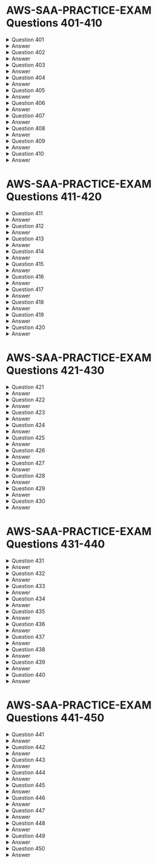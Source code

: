 # AWS-SAA-PRACTICE-EXAM Questions 401-410

<details>
  <summary>Question 401</summary>

A company wants to use the AWS Cloud to make an existing application highly available and resilient. The current version of the application resides in the company's data center. The application recently experienced data loss after a database server crashed because of an unexpected power outage. The company needs a solution that avoids any single points of failure. The solution must give the application the ability to scale to meet user demand.

Which solution will meet these requirements?

-   [ ] A. Deploy the application servers by using Amazon EC2 instances in an Auto Scaling group across multiple Availability Zones. Use an Amazon RDS DB instance in a Multi-AZ configuration.
-   [ ] B. Deploy the application servers by using Amazon EC2 instances in an Auto Scaling group in a single Availability Zone. Deploy the database on an EC2 instance. Enable EC2 Auto Recovery.
-   [ ] C. Deploy the application servers by using Amazon EC2 instances in an Auto Scaling group across multiple Availability Zones. Use an Amazon RDS DB instance with a read replica in a single Availability Zone. Promote the read replica to replace the primary DB instance if the primary DB instance fails.
-   [ ] D. Deploy the application servers by using Amazon EC2 instances in an Auto Scaling group across multiple Availability Zones. Deploy the primary and secondary database servers on EC2 instances across multiple Availability Zones. Use Amazon Elastic Block Store (Amazon EBS) Multi-Attach to create shared storage between the instances.
</details>
<details>
  <summary>Answer</summary>

-   [ ] A. Deploy the application servers by using Amazon EC2 instances in an Auto Scaling group across multiple Availability Zones. Use an Amazon RDS DB instance in a Multi-AZ configuration.

Why these are the correct answers:

A. Deploy the application servers by using Amazon EC2 instances in an Auto Scaling group across multiple Availability Zones. Use an Amazon RDS DB instance in a Multi-AZ configuration.

-   [ ]   Auto Scaling groups across multiple Availability Zones provide high availability and scalability for the application servers.
-   [ ]   Amazon RDS Multi-AZ configuration ensures database availability and failover capability, avoiding a single point of failure.

Why are the other answers wrong?

-   [ ]   B. Using Auto Scaling in a single Availability Zone does not provide high availability. EC2 Auto Recovery only recovers individual instances, not Availability Zone failures.
-   [ ]   C. A single read replica does not provide automatic failover for write operations. Manual promotion adds complexity and potential downtime.
-   [ ]   D. Deploying the database on EC2 instances increases management overhead. EBS Multi-Attach has limitations and is not suitable for all database workloads.

Therefore, using Auto Scaling across Availability Zones and Amazon RDS Multi-AZ is the most appropriate solution.
</details>
<details>
  <summary>Question 402</summary>

A company needs to ingest and handle large amounts of streaming data that its application generates. The application runs on Amazon EC2 instances and sends data to Amazon Kinesis Data Streams, which is configured with default settings. Every other day, the application consumes the data and writes the data to an Amazon S3 bucket for business intelligence (BI) processing. The company observes that Amazon S3 is not receiving all the data that the application sends to Kinesis Data Streams. What should a solutions architect do to resolve this issue?

-   [ ] A. Update the Kinesis Data Streams default settings by modifying the data retention period.
-   [ ] B. Update the application to use the Kinesis Producer Library (KPL) to send the data to Kinesis Data Streams.
-   [ ] C. Update the number of Kinesis shards to handle the throughput of the data that is sent to Kinesis Data Streams.
-   [ ] D. Turn on S3 Versioning within the S3 bucket to preserve every version of every object that is ingested in the S3 bucket.
</details>
<details>
  <summary>Answer</summary>

-   [ ] A. Update the Kinesis Data Streams default settings by modifying the data retention period.

Why these are the correct answers:

A. Update the Kinesis Data Streams default settings by modifying the data retention period.

-   [ ]   Kinesis Data Streams has a default data retention period of 24 hours.
-   [ ]   If the application consumes the data every other day (every 48 hours), the default retention period is insufficient.
-   [ ]   Increasing the retention period ensures that data is available for processing.

Why are the other answers wrong?

-   [ ]   B. The Kinesis Producer Library (KPL) improves throughput but does not directly address data loss due to retention period.
-   [ ]   C. Increasing the number of shards helps with throughput but does not solve the issue of data expiring before it is consumed.
-   [ ]   D. S3 Versioning preserves different versions of objects but does not address data loss in Kinesis Data Streams.

Therefore, modifying the data retention period is the most appropriate solution.
</details>
<details>
  <summary>Question 403</summary>

A developer has an application that uses an AWS Lambda function to upload files to Amazon S3 and needs the required permissions to perform the task. The developer already has an IAM user with valid IAM credentials required for Amazon S3. What should a solutions architect do to grant the permissions?

-   [ ] A. Add required IAM permissions in the resource policy of the Lambda function.
-   [ ] B. Create a signed request using the existing IAM credentials in the Lambda function.
-   [ ] C. Create a new IAM user and use the existing IAM credentials in the Lambda function.
-   [ ] D. Create an IAM execution role with the required permissions and attach the IAM role to the Lambda function.
</details>
<details>
  <summary>Answer</summary>

-   [ ] D. Create an IAM execution role with the required permissions and attach the IAM role to the Lambda function.

Why these are the correct answers:

D. Create an IAM execution role with the required permissions and attach the IAM role to the Lambda function.

-   [ ]   IAM roles provide temporary security credentials to AWS services, such as Lambda functions.
-   [ ]   Attaching an IAM role to the Lambda function grants it the necessary permissions to access S3.
-   [ ]   This is the most secure and recommended way to grant permissions to Lambda functions.

Why are the other answers wrong?

-   [ ]   A. Resource policies are not used to grant permissions to Lambda functions to access other AWS services.
-   [ ]   B. Signed requests use IAM user credentials, which is less secure than using roles.
-   [ ]   C. Creating a new IAM user is unnecessary and does not solve the problem of securely granting permissions.

Therefore, using an IAM execution role is the best practice for granting permissions to Lambda functions.
</details>
<details>
  <summary>Question 404</summary>

A company has deployed a serverless application that invokes an AWS Lambda function when new documents are uploaded to an Amazon S3 bucket. The application uses the Lambda function to process the documents. After a recent marketing campaign, the company noticed that the application did not process many of the documents. What should a solutions architect do to improve the architecture of this application?

-   [ ] A. Set the Lambda function's runtime timeout value to 15 minutes.
-   [ ] B. Configure an S3 bucket replication policy. Stage the documents in the S3 bucket for later processing.
-   [ ] C. Deploy an additional Lambda function. Load balance the processing of the documents across the two Lambda functions.
-   [ ] D. Create an Amazon Simple Queue Service (Amazon SQS) message queue. Send the requests to the queue. Configure the queue as an event source for Lambda.
</details>
<details>
  <summary>Answer</summary>

-   [ ] D. Create an Amazon Simple Queue Service (Amazon SQS) message queue. Send the requests to the queue. Configure the queue as an event source for Lambda.

Why these are the correct answers:

D. Create an Amazon Simple Queue Service (Amazon SQS) message queue. Send the requests to the queue. Configure the queue as an event source for Lambda.

-   [ ]   Amazon SQS decouples the S3 upload process from the Lambda processing.
-   [ ]   SQS queues can buffer incoming requests, ensuring that no documents are lost during high traffic.
-   [ ]   Configuring the queue as an event source for Lambda allows Lambda to process messages from the queue reliably.

Why are the other answers wrong?

-   [ ]   A. Increasing the Lambda timeout might help with individual processing times but does not address the issue of lost documents.
-   [ ]   B. S3 replication is for copying objects between buckets, not for ensuring reliable processing.
-   [ ]   C. Deploying additional Lambda functions without a queue does not prevent document loss during high traffic.

Therefore, using an SQS queue is the most appropriate solution for reliable document processing.
</details>
<details>
  <summary>Question 405</summary>

A solutions architect is designing the architecture for a software demonstration environment. The environment will run on Amazon EC2 instances in an Auto Scaling group behind an Application Load Balancer (ALB). The system will experience significant increases in traffic during working hours but is not required to operate on weekends. Which combination of actions should the solutions architect take to ensure that the system can scale to meet demand? (Choose two.)

-   [ ] A. Use AWS Auto Scaling to adjust the ALB capacity based on request rate.
-   [ ] B. Use AWS Auto Scaling to scale the capacity of the VPC internet gateway.
-   [ ] C. Launch the EC2 instances in multiple AWS Regions to distribute the load across Regions.
-   [ ] D. Use a target tracking scaling policy to scale the Auto Scaling group based on instance CPU utilization.
-   [ ] E. Use scheduled scaling to change the Auto Scaling group minimum, maximum, and desired capacity to zero for weekends. Revert to the default values at the start of the week.
</details>
<details>
  <summary>Answer</summary>

-   [ ] D. Use a target tracking scaling policy to scale the Auto Scaling group based on instance CPU utilization.
-   [ ] E. Use scheduled scaling to change the Auto Scaling group minimum, maximum, and desired capacity to zero for weekends. Revert to the default values at the start of the week.

Why these are the correct answers:

D. Use a target tracking scaling policy to scale the Auto Scaling group based on instance CPU utilization.

-   [ ]   Target tracking scaling policies automatically adjust the number of EC2 instances in response to changes in CPU utilization, ensuring the system can handle increased traffic during working hours.

E. Use scheduled scaling to change the Auto Scaling group minimum, maximum, and desired capacity to zero for weekends. Revert to the default values at the start of the week.

-   [ ]   Scheduled scaling allows you to set the capacity of the Auto Scaling group based on a predictable schedule, such as reducing it to zero on weekends when the system is not in use.

Why are the other answers wrong?

-   [ ]   A. Auto Scaling does not directly adjust ALB capacity. Auto Scaling adjusts the number of EC2 instances behind the ALB.
-   [ ]   B. You cannot scale the capacity of a VPC internet gateway.
-   [ ]   C. Launching EC2 instances in multiple AWS Regions is unnecessary and costly for scaling within working hours.

Therefore, using target tracking and scheduled scaling is the most appropriate solution for this scenario.
</details>
<details>
  <summary>Question 406</summary>

A solutions architect is designing a two-tiered architecture that includes a public subnet and a database subnet. The web servers in the public subnet must be open to the internet on port 443. The Amazon RDS for MySQL DB instance in the database subnet must be accessible only to the web servers on port 3306.

Which combination of steps should the solutions architect take to meet these requirements? (Choose two.)

-   [ ] A. Create a network ACL for the public subnet. Add a rule to deny outbound traffic to 0.0.0.0/0 on port 3306.
-   [ ] B. Create a security group for the DB instance. Add a rule to allow traffic from the public subnet CIDR block on port 3306.
-   [ ] C. Create a security group for the web servers in the public subnet. Add a rule to allow traffic from 0.0.0.0/0 on port 443.
-   [ ] D. Create a security group for the DB instance. Add a rule to allow traffic from the web servers' security group on port 3306.
-   [ ] E. Create a security group for the DB instance. Add a rule to deny all traffic except traffic from the web servers' security group on port 3306.
</details>
<details>
  <summary>Answer</summary>

-   [ ] C. Create a security group for the web servers in the public subnet. Add a rule to allow traffic from 0.0.0.0/0 on port 443.
-   [ ] D. Create a security group for the DB instance. Add a rule to allow traffic from the web servers' security group on port 3306.

Why these are the correct answers:

C. Create a security group for the web servers in the public subnet. Add a rule to allow traffic from 0.0.0.0/0 on port 443.

-   [ ]   Security groups act as a virtual firewall for EC2 instances.
-   [ ]   Allowing inbound traffic from 0.0.0.0/0 on port 443 makes the web servers accessible from the internet.

D. Create a security group for the DB instance. Add a rule to allow traffic from the web servers' security group on port 3306.

-   [ ]   This ensures that only the web servers can access the database, enhancing security.

Why are the other answers wrong?

-   [ ]   A. Network ACLs operate at the subnet level and are less granular than security groups for controlling traffic to specific instances. Denying outbound traffic from the public subnet is not the correct approach.
-   [ ]   B. Allowing traffic from the entire public subnet CIDR block is less secure than allowing traffic only from the web servers' security group.
-   [ ]   E. Denying all traffic except from the web servers' security group is redundant and less clear than simply allowing traffic from that security group.

Therefore, using security groups with appropriate rules is the most secure and effective solution.
</details>
<details>
  <summary>Question 407</summary>

A company is implementing a shared storage solution for a gaming application that is hosted in the AWS Cloud. The company needs the ability to use Lustre clients to access data. The solution must be fully managed. Which solution meets these requirements?

-   [ ] A. Create an AWS DataSync task that shares the data as a mountable file system. Mount the file system to the application server.
-   [ ] B. Create an AWS Storage Gateway file gateway. Create a file share that uses the required client protocol. Connect the application server to the file share.
-   [ ] C. Create an Amazon Elastic File System (Amazon EFS) file system, and configure it to support Lustre. Attach the file system to the origin server. Connect the application server to the file system.
-   [ ] D. Create an Amazon FSx for Lustre file system. Attach the file system to the origin server. Connect the application server to the file system.
</details>
<details>
  <summary>Answer</summary>

-   [ ] D. Create an Amazon FSx for Lustre file system. Attach the file system to the origin server. Connect the application server to the file system.

Why these are the correct answers:

D. Create an Amazon FSx for Lustre file system. Attach the file system to the origin server. Connect the application server to the file system.

-   [ ]   Amazon FSx for Lustre is a fully managed file system optimized for compute-intensive workloads that require high performance and POSIX compliance.
-   [ ]   It supports the Lustre file system, meeting the requirement for Lustre clients.

Why are the other answers wrong?

-   [ ]   A. AWS DataSync is a data transfer service, not a file system.
-   [ ]   B. AWS Storage Gateway provides file interfaces to cloud storage but does not support Lustre.
-   [ ]   C. Amazon EFS does not support the Lustre protocol.

Therefore, Amazon FSx for Lustre is the most appropriate solution for a fully managed, high-performance file system with Lustre client support.
</details>
<details>
  <summary>Question 408</summary>

A company runs an application that receives data from thousands of geographically dispersed remote devices that use UDP. The application processes the data immediately and sends a message back to the device if necessary. No data is stored. The company needs a solution that minimizes latency for the data transmission from the devices. The solution also must provide rapid failover to another AWS Region.

Which solution will meet these requirements?

-   [ ] A. Configure an Amazon Route 53 failover routing policy. Create a Network Load Balancer (NLB) in each of the two Regions. Configure the NLB to invoke an AWS Lambda function to process the data.
-   [ ] B. Use AWS Global Accelerator. Create a Network Load Balancer (NLB) in each of the two Regions as an endpoint. Create an Amazon Elastic Container Service (Amazon ECS) cluster with the Fargate launch type. Create an ECS service on the cluster. Set the ECS service as the target for the NLProcess the data in Amazon ECS.
-   [ ] C. Use AWS Global Accelerator. Create an Application Load Balancer (ALB) in each of the two Regions as an endpoint. Create an Amazon Elastic Container Service (Amazon ECS) cluster with the Fargate launch type. Create an ECS service on the cluster. Set the ECS service as the target for the ALB. Process the data in Amazon ECS.
-   [ ] D. Configure an Amazon Route 53 failover routing policy. Create an Application Load Balancer (ALB) in each of the two Regions. Create an Amazon Elastic Container Service (Amazon ECS) cluster with the Fargate launch type. Create an ECS service on the cluster. Set the ECS service as the target for the ALB. Process the data in Amazon ECS.
</details>
<details>
  <summary>Answer</summary>

-   [ ] B. Use AWS Global Accelerator. Create a Network Load Balancer (NLB) in each of the two Regions as an endpoint. Create an Amazon Elastic Container Service (Amazon ECS) cluster with the Fargate launch type. Create an ECS service on the cluster. Set the ECS service as the target for the NLProcess the data in Amazon ECS.

Why these are the correct answers:

B. Use AWS Global Accelerator. Create a Network Load Balancer (NLB) in each of the two Regions as an endpoint. Create an Amazon Elastic Container Service (Amazon ECS) cluster with the Fargate launch type. Create an ECS service on the cluster. Set the ECS service as the target for the NLProcess the data in Amazon ECS.

-   [ ]   AWS Global Accelerator minimizes latency by using the AWS global network to optimize the path from the remote devices to the application.
-   [ ]   Network Load Balancers (NLBs) are designed for high-performance, low-latency traffic and support UDP.
-   [ ]   Amazon ECS with Fargate provides a scalable and serverless container orchestration platform.
-   [ ]   This combination provides low latency and rapid failover.

Why are the other answers wrong?

-   [ ]   A. Route 53 failover routing is for DNS-level failover, which is slower than Global Accelerator for real-time applications. Lambda is not suitable for handling high-volume, continuous UDP traffic.
-   [ ]   C and D. Application Load Balancers (ALBs) are designed for HTTP/HTTPS traffic, not UDP.

Therefore, AWS Global Accelerator with NLBs and ECS Fargate is the most appropriate solution.
</details>
<details>
  <summary>Question 409</summary>

A solutions architect must migrate a Windows Internet Information Services (IIS) web application to AWS. The application currently relies on a file share hosted in the user's on-premises network-attached storage (NAS). The solutions architect has proposed migrating the IIS web servers to Amazon EC2 instances in multiple Availability Zones that are connected to the storage solution, and configuring an Elastic Load Balancer attached to the instances. Which replacement to the on-premises file share is MOST resilient and durable?

-   [ ] A. Migrate the file share to Amazon RDS.
-   [ ] B. Migrate the file share to AWS Storage Gateway.
-   [ ] C. Migrate the file share to Amazon FSx for Windows File Server.
-   [ ] D. Migrate the file share to Amazon Elastic File System (Amazon EFS).
</details>
<details>
  <summary>Answer</summary>

-   [ ] C. Migrate the file share to Amazon FSx for Windows File Server.

Why these are the correct answers:

C. Migrate the file share to Amazon FSx for Windows File Server.

-   [ ]   Amazon FSx for Windows File Server provides a fully managed, highly available, and scalable file storage solution that supports the SMB protocol, which is native to Windows.
-   [ ]   It is designed to be compatible with Windows-based applications and provides the necessary resilience and durability.

Why are the other answers wrong?

-   [ ]   A. Amazon RDS is a database service and not suitable for replacing a file share.
-   [ ]   B. AWS Storage Gateway connects on-premises storage to AWS cloud storage but is not a fully managed file system in the cloud.
-   [ ]   D. Amazon EFS is a file storage service for Linux-based instances and does not natively support the SMB protocol used by Windows applications.

Therefore, Amazon FSx for Windows File Server is the most appropriate replacement for an on-premises Windows file share.
</details>
<details>
  <summary>Question 410</summary>

A company is deploying a new application on Amazon EC2 instances. The application writes data to Amazon Elastic Block Store (Amazon EBS) volumes. The company needs to ensure that all data that is written to the EBS volumes is encrypted at rest. Which solution will meet this requirement?

-   [ ] A. Create an IAM role that specifies EBS encryption. Attach the role to the EC2 instances.
-   [ ] B. Create the EBS volumes as encrypted volumes. Attach the EBS volumes to the EC2 instances.
-   [ ] C. Create an EC2 instance tag that has a key of Encrypt and a value of True. Tag all instances that require encryption at the EBS level.
-   [ ] D. Create an AWS Key Management Service (AWS KMS) key policy that enforces EBS encryption in the account. Ensure that the key policy is active.
</details>
<details>
  <summary>Answer</summary>

-   [ ] B. Create the EBS volumes as encrypted volumes. Attach the EBS volumes to the EC2 instances.

Why these are the correct answers:

B. Create the EBS volumes as encrypted volumes. Attach the EBS volumes to the EC2 instances.

-   [ ]   Encrypting EBS volumes at creation ensures that all data written to the volume is encrypted at rest.
-   [ ]   This is the most direct and effective way to meet the requirement.

Why are the other answers wrong?

-   [ ]   A. IAM roles control access to AWS services but do not enforce EBS encryption.
-   [ ]   C. EC2 instance tags are metadata and do not enforce encryption.
-   [ ]   D. KMS key policies control access to KMS keys but do not enforce EBS encryption.

Therefore, creating encrypted EBS volumes is the correct solution.
</details>

# AWS-SAA-PRACTICE-EXAM Questions 411-420

<details>
  <summary>Question 411</summary>

A company has a web application with sporadic usage patterns. There is heavy usage at the beginning of each month, moderate usage at the start of each week, and unpredictable usage during the week. The application consists of a web server and a MySQL database server running inside the data center. The company would like to move the application to the AWS Cloud, and needs to select a cost-effective database platform that will not require database modifications. Which solution will meet these requirements?

-   [ ] A. Amazon DynamoDB
-   [ ] B. Amazon RDS for MySQL
-   [ ] C. MySQL-compatible Amazon Aurora Serverless
-   [ ] D. MySQL deployed on Amazon EC2 in an Auto Scaling group
</details>
<details>
  <summary>Answer</summary>

-   [ ] C. MySQL-compatible Amazon Aurora Serverless

Why these are the correct answers:

C. MySQL-compatible Amazon Aurora Serverless

-   [ ]   Amazon Aurora Serverless automatically starts up, shuts down, and scales database capacity based on application needs.
-   [ ]   It is cost-effective for applications with sporadic usage patterns.
-   [ ]   It is compatible with MySQL, requiring minimal to no database modifications.

Why are the other answers wrong?

-   [ ]   A. Amazon DynamoDB is a NoSQL database and would require significant application modifications.
-   [ ]   B. Amazon RDS for MySQL requires provisioning a specific instance size, which may not be cost-effective for sporadic usage.
-   [ ]   D. Deploying MySQL on Amazon EC2 with Auto Scaling involves managing the database and scaling, increasing operational overhead.

Therefore, Amazon Aurora Serverless is the most suitable and cost-effective solution.
</details>
<details>
  <summary>Question 412</summary>

An image-hosting company stores its objects in Amazon S3 buckets. The company wants to avoid accidental exposure of the objects in the S3 buckets to the public. All S3 objects in the entire AWS account need to remain private. Which solution will meet these requirements?

-   [ ] A. Use Amazon GuardDuty to monitor S3 bucket policies. Create an automatic remediation action rule that uses an AWS Lambda function to remediate any change that makes the objects public.
-   [ ] B. Use AWS Trusted Advisor to find publicly accessible S3 buckets. Configure email notifications in Trusted Advisor when a change is detected. Manually change the S3 bucket policy if it allows public access.
-   [ ] C. Use AWS Resource Access Manager to find publicly accessible S3 buckets. Use Amazon Simple Notification Service (Amazon SNS) to invoke an AWS Lambda function when a change is detected. Deploy a Lambda function that programmatically remediates the change.
-   [ ] D. Use the S3 Block Public Access feature on the account level. Use AWS Organizations to create a service control policy (SCP) that prevents IAM users from changing the setting. Apply the SCP to the account.
</details>
<details>
  <summary>Answer</summary>

-   [ ] D. Use the S3 Block Public Access feature on the account level. Use AWS Organizations to create a service control policy (SCP) that prevents IAM users from changing the setting. Apply the SCP to the account.

Why these are the correct answers:

D. Use the S3 Block Public Access feature on the account level. Use AWS Organizations to create a service control policy (SCP) that prevents IAM users from changing the setting. Apply the SCP to the account.

-   [ ]   S3 Block Public Access at the account level prevents any public access to S3 buckets and objects within that account.
-   [ ]   AWS Organizations service control policies (SCPs) can enforce this setting across all accounts in the organization, preventing users from changing it.
-   [ ]   This solution provides the strongest and most centralized control.

Why are the other answers wrong?

-   [ ]   A, B, and C. These solutions involve monitoring and remediation, which are reactive rather than preventative. They also introduce operational overhead.

Therefore, using S3 Block Public Access with an SCP is the most secure and effective solution to prevent public access.
</details>
<details>
  <summary>Question 413</summary>

An ecommerce company is experiencing an increase in user traffic. The company's store is deployed on Amazon EC2 instances as a two-tier web application consisting of a web tier and a separate database tier. As traffic increases, the company notices that the architecture is causing significant delays in sending timely marketing and order confirmation email to users. The company wants to reduce the time it spends resolving complex email delivery issues and minimize operational overhead. What should a solutions architect do to meet these requirements?

-   [ ] A. Create a separate application tier using EC2 instances dedicated to email processing.
-   [ ] B. Configure the web instance to send email through Amazon Simple Email Service (Amazon SES).
-   [ ] C. Configure the web instance to send email through Amazon Simple Notification Service (Amazon SNS).
-   [ ] D. Create a separate application tier using EC2 instances dedicated to email processing. Place the instances in an Auto Scaling group.
</details>
<details>
  <summary>Answer</summary>

-   [ ] B. Configure the web instance to send email through Amazon Simple Email Service (Amazon SES).

Why these are the correct answers:

B. Configure the web instance to send email through Amazon Simple Email Service (Amazon SES).

-   [ ]   Amazon SES is a cloud-based email sending service that is designed to help digital marketers and application developers send marketing, notification, and transactional emails.
-   [ ]   Offloading email sending to SES reduces the load on the web instances and simplifies email delivery issues.
-   [ ]   This solution minimizes operational overhead by using a managed service.

Why are the other answers wrong?

-   [ ]   A and D. Creating separate EC2 instances or Auto Scaling groups for email processing adds complexity and operational overhead.
-   [ ]   C. Amazon SNS is for sending notifications, not for transactional or marketing emails.

Therefore, using Amazon SES is the most efficient and appropriate solution.
</details>
<details>
  <summary>Question 414</summary>

A company has a business system that generates hundreds of reports each day. The business system saves the reports to a network share in CSV format. The company needs to store this data in the AWS Cloud in near-real time for analysis. Which solution will meet these requirements with the LEAST administrative overhead?

-   [ ] A. Use AWS DataSync to transfer the files to Amazon S3. Create a scheduled task that runs at the end of each day.
-   [ ] B. Create an Amazon S3 File Gateway. Update the business system to use a new network share from the S3 File Gateway.
-   [ ] C. Use AWS DataSync to transfer the files to Amazon S3. Create an application that uses the DataSync API in the automation workflow.
-   [ ] D. Deploy an AWS Transfer for SFTP endpoint. Create a script that checks for new files on the network share and uploads the new files by using SFTP.
</details>
<details>
  <summary>Answer</summary>

-   [ ] B. Create an Amazon S3 File Gateway. Update the business system to use a new network share from the S3 File Gateway.

Why these are the correct answers:

B. Create an Amazon S3 File Gateway. Update the business system to use a new network share from the S3 File Gateway.

-   [ ]   Amazon S3 File Gateway provides a seamless way to access S3 objects as files on a local file system.
-   [ ]   Updating the business system to use this new network share requires minimal changes and reduces administrative overhead.

Why are the other answers wrong?

-   [ ]   A and C. Using AWS DataSync requires additional scheduling or API integration, increasing overhead.
-   [ ]   D. Deploying an SFTP endpoint and creating scripts adds complexity and management overhead.

Therefore, Amazon S3 File Gateway is the simplest and most efficient solution for near-real-time data transfer.
</details>
<details>
  <summary>Question 415</summary>

A company is storing petabytes of data in Amazon S3 Standard. The data is stored in multiple S3 buckets and is accessed with varying frequency. The company does not know access patterns for all the data. The company needs to implement a solution for each S3 bucket to optimize the cost of S3 usage. Which solution will meet these requirements with the MOST operational efficiency?

-   [ ] A. Create an S3 Lifecycle configuration with a rule to transition the objects in the S3 bucket to S3 Intelligent-Tiering.
-   [ ] B. Use the S3 storage class analysis tool to determine the correct tier for each object in the S3 bucket. Move each object to the identified storage tier.
-   [ ] C. Create an S3 Lifecycle configuration with a rule to transition the objects in the S3 bucket to S3 Glacier Instant Retrieval.
-   [ ] D. Create an S3 Lifecycle configuration with a rule to transition the objects in the S3 bucket to S3 One Zone-Infrequent Access (S3 One Zone-IA).
</details>
<details>
  <summary>Answer</summary>

-   [ ] A. Create an S3 Lifecycle configuration with a rule to transition the objects in the S3 bucket to S3 Intelligent-Tiering.

Why these are the correct answers:

A. Create an S3 Lifecycle configuration with a rule to transition the objects in the S3 bucket to S3 Intelligent-Tiering.

-   [ ]   S3 Intelligent-Tiering automatically optimizes storage costs by moving data to the most cost-effective tier based on access patterns.
-   [ ]   It handles objects with varying access frequencies, and using a lifecycle configuration automates this process.

Why are the other answers wrong?

-   [ ]   B. Using the S3 storage class analysis tool and manually moving objects is operationally intensive.
-   [ ]   C. S3 Glacier Instant Retrieval is for archive data with infrequent access, not for data with varying access patterns.
-   [ ]   D. S3 One Zone-IA reduces availability and is not suitable for all data.

Therefore, S3 Intelligent-Tiering is the most efficient solution for cost optimization with unknown access patterns.
</details>
<details>
  <summary>Question 416</summary>

A rapidly growing global ecommerce company is hosting its web application on AWS. The web application includes static content and dynamic content. The website stores online transaction processing (OLTP) data in an Amazon RDS database The website's users are experiencing slow page loads. Which combination of actions should a solutions architect take to resolve this issue? (Choose two.)

-   [ ] A. Configure an Amazon Redshift cluster.
-   [ ] B. Set up an Amazon CloudFront distribution.
-   [ ] C. Host the dynamic web content in Amazon S3.
-   [ ] D. Create a read replica for the RDS DB instance.
-   [ ] E. Configure a Multi-AZ deployment for the RDS DB instance.
</details>
<details>
  <summary>Answer</summary>

-   [ ] B. Set up an Amazon CloudFront distribution.
-   [ ] D. Create a read replica for the RDS DB instance.

Why these are the correct answers:

B. Set up an Amazon CloudFront distribution.

-   [ ]   Amazon CloudFront is a content delivery network (CDN) that can cache static content closer to users, improving load times.

D. Create a read replica for the RDS DB instance.

-   [ ]   A read replica offloads read operations from the primary database, improving database performance.

Why are the other answers wrong?

-   [ ]   A. Amazon Redshift is for data warehousing and analytics, not for improving web application performance.
-   [ ]   C. Hosting dynamic content in S3 is not practical. S3 is for static content.
-   [ ]   E. Multi-AZ deployments improve database availability, not read performance.

Therefore, CloudFront and RDS read replicas are the most appropriate solutions.
</details>
<details>
  <summary>Question 417</summary>

A company uses Amazon EC2 instances and AWS Lambda functions to run its application. The company has VPCs with public subnets and private subnets in its AWS account. The EC2 instances run in a private subnet in one of the VPCs. The Lambda functions need direct network access to the EC2 instances for the application to work. The application will run for at least 1 year. The company expects the number of Lambda functions that the application uses to increase during that time. The company wants to maximize its savings on all application resources and to keep network latency between the services low. Which solution will meet these requirements?

-   [ ] A. Purchase an EC2 Instance Savings Plan Optimize the Lambda functions' duration and memory usage and the number of invocations. Connect the Lambda functions to the private subnet that contains the EC2 instances.
-   [ ] B. Purchase an EC2 Instance Savings Plan Optimize the Lambda functions' duration and memory usage, the number of invocations, and the amount of data that is transferred. Connect the Lambda functions to a public subnet in the same VPC where the EC2 instances run.
-   [ ] C. Purchase a Compute Savings Plan. Optimize the Lambda functions' duration and memory usage, the number of invocations, and the amount of data that is transferred. Connect the Lambda functions to the private subnet that contains the EC2 instances.
-   [ ] D. Purchase a Compute Savings Plan. Optimize the Lambda functions' duration and memory usage, the number of invocations, and the amount of data that is transferred. Keep the Lambda functions in the Lambda service VPC.
</details>
<details>
  <summary>Answer</summary>

-   [ ] C. Purchase a Compute Savings Plan. Optimize the Lambda functions' duration and memory usage, the number of invocations, and the amount of data that is transferred. Connect the Lambda functions to the private subnet that contains the EC2 instances.

Why these are the correct answers:

C. Purchase a Compute Savings Plan. Optimize the Lambda functions' duration and memory usage, the number of invocations, and the amount of data that is transferred. Connect the Lambda functions to the private subnet that contains the EC2 instances.

-   [ ]   Compute Savings Plans offer cost savings for both EC2 and Lambda usage, which is beneficial as the number of Lambda functions increases.
-   [ ]   Optimizing Lambda functions reduces costs.
-   [ ]   Connecting Lambda functions to the private subnet ensures low latency.

Why are the other answers wrong?

-   [ ]   A and B. EC2 Instance Savings Plans are less flexible than Compute Savings Plans, as they do not apply to Lambda costs. Using a public subnet increases security risks.
-   [ ]   D. Keeping Lambda functions in the Lambda service VPC would require a VPC peering or other network connection, increasing latency.

Therefore, Compute Savings Plans and connecting Lambda functions to the private subnet are the most cost-effective and efficient solution.
</details>
<details>
  <summary>Question 418</summary>

A solutions architect needs to allow team members to access Amazon S3 buckets in two different AWS accounts: a development account and a production account. The team currently has access to S3 buckets in the development account by using unique IAM users that are assigned to an IAM group that has appropriate permissions in the account. The solutions architect has created an IAM role in the production account. The role has a policy that grants access to an S3 bucket in the production account. Which solution will meet these requirements while complying with the principle of least privilege?

-   [ ] A. Attach the Administrator Access policy to the development account users.
-   [ ] B. Add the development account as a principal in the trust policy of the role in the production account.
-   [ ] C. Turn off the S3 Block Public Access feature on the S3 bucket in the production account.
-   [ ] D. Create a user in the production account with unique credentials for each team member.
</details>
<details>
  <summary>Answer</summary>

-   [ ] B. Add the development account as a principal in the trust policy of the role in the production account.

Why these are the correct answers:

B. Add the development account as a principal in the trust policy of the role in the production account.

-   [ ]   IAM roles allow users in one AWS account to assume the role in another account, granting them temporary access to resources in that account.
-   [ ]   Adding the development account as a trusted principal allows the team members to assume the role.
-   [ ]   This follows the principle of least privilege by granting only the necessary permissions.

Why are the other answers wrong?

-   [ ]   A. Administrator Access policy grants excessive permissions, violating least privilege.
-   [ ]   C. Turning off S3 Block Public Access increases security risks.
-   [ ]   D. Creating separate users in the production account adds management overhead and does not leverage IAM roles for secure cross-account access.

Therefore, using IAM roles for cross-account access is the most secure and efficient solution.
</details>
<details>
  <summary>Question 419</summary>

A company uses AWS Organizations with all features enabled and runs multiple Amazon EC2 workloads in the ap-southeast-2 Region. The company has a service control policy (SCP) that prevents any resources from being created in any other Region. A security policy requires the company to encrypt all data at rest. An audit discovers that employees have created Amazon Elastic Block Store (Amazon EBS) volumes for EC2 instances without encrypting the volumes. The company wants any new EC2 instances that any IAM user or root user launches in ap-southeast-2 to use encrypted EBS volumes. The company wants a solution that will have minimal effect on employees who create EBS volumes. Which combination of steps will meet these requirements? (Choose two.)

-   [ ] A. In the Amazon EC2 console, select the EBS encryption account attribute and define a default encryption key.
-   [ ] B. Create an IAM permission boundary. Attach the permission boundary to the root organizational unit (OU). Define the boundary to deny the ec2:CreateVolume action when the ec2:Encrypted condition equals false.
-   [ ] C. Create an SCP. Attach the SCP to the root organizational unit (OU). Define the SCP to deny the ec2:CreateVolume action whenthe ec2:Encrypted condition equals false.
-   [ ] D. Update the IAM policies for each account to deny the ec2:CreateVolume action when the ec2:Encrypted condition equals false.
-   [ ] E. In the Organizations management account, specify the Default EBS volume encryption setting.
</details>
<details>
  <summary>Answer</summary>

-   [ ] A. In the Amazon EC2 console, select the EBS encryption account attribute and define a default encryption key.
-   [ ] C. Create an SCP. Attach the SCP to the root organizational unit (OU). Define the SCP to deny the ec2:CreateVolume action whenthe ec2:Encrypted condition equals false.

Why these are the correct answers:

A. In the Amazon EC2 console, select the EBS encryption account attribute and define a default encryption key.

-   [ ]   Setting the default EBS encryption ensures that all new EBS volumes are encrypted by default, minimizing the impact on employees.

C. Create an SCP. Attach the SCP to the root organizational unit (OU). Define the SCP to deny the ec2:CreateVolume action whenthe ec2:Encrypted condition equals false.

-   [ ]   SCPs enforce organizational policies across all accounts in AWS Organizations.
-   [ ]   This prevents IAM users and root users from creating unencrypted EBS volumes.

Why are the other answers wrong?

-   [ ]   B. IAM permission boundaries do not enforce policies across AWS Organizations.
-   [ ]   D. Updating IAM policies in each account is cumbersome and does not provide centralized control.
-   [ ]   E. While setting the Default EBS volume encryption setting is correct, it does not prevent users from disabling encryption, so an SCP is still needed for enforcement.

Therefore, setting the default encryption and using an SCP is the most effective solution.
</details>
<details>
  <summary>Question 420</summary>

A company wants to use an Amazon RDS for PostgreSQL DB cluster to simplify time-consuming database administrative tasks for production database workloads. The company wants to ensure that its database is highly available and will provide automatic failover support in most scenarios in less than 40 seconds. The company wants to offload reads off of the primary instance and keep costs as low as possible. Which solution will meet these requirements?

-   [ ] A. Use an Amazon RDS Multi-AZ DB instance deployment. Create one read replica and point the read workload to the read replica.
-   [ ] B. Use an Amazon RDS Multi-AZ DB duster deployment Create two read replicas and point the read workload to the read replicas.
-   [ ] C. Use an Amazon RDS Multi-AZ DB instance deployment. Point the read workload to the secondary instances in the Multi-AZ pair.
-   [ ] D. Use an Amazon RDS Multi-AZ DB cluster deployment Point the read workload to the reader endpoint.
</details>
<details>
  <summary>Answer</summary>

-   [ ] D. Use an Amazon RDS Multi-AZ DB cluster deployment Point the read workload to the reader endpoint.

Why these are the correct answers:

D. Use an Amazon RDS Multi-AZ DB cluster deployment Point the read workload to the reader endpoint.

-   [ ]   Amazon Aurora PostgreSQL Multi-AZ DB clusters provide high availability and automatic failover.
-   [ ]   Aurora clusters have a reader endpoint that distributes read traffic across Aurora Replicas, offloading the primary instance.
-   [ ]   Aurora's architecture is designed for fast failover.

Why are the other answers wrong?

-   [ ]   A, B, and C. Amazon RDS Multi-AZ DB instances are for high availability, not read scaling. Read replicas are separate instances, and Multi-AZ secondary instances are for failover, not general read traffic.

Therefore, Amazon Aurora PostgreSQL Multi-AZ DB clusters with the reader endpoint are the most appropriate solution.

</details>

# AWS-SAA-PRACTICE-EXAM Questions 421-430

<details>
  <summary>Question 421</summary>

A company runs a highly available SFTP service.
The SFTP service uses two Amazon EC2 Linux instances that run with elastic IP addresses to accept traffic from trusted IP sources on the internet.
The SFTP service is backed by shared storage that is attached to the instances.
User accounts are created and managed as Linux users in the SFTP servers.
The company wants a serverless option that provides high IOPS performance and highly configurable security.
The company also wants to maintain control over user permissions.

Which solution will meet these requirements?

- [ ] A. Create an encrypted Amazon Elastic Block Store (Amazon EBS) volume.
Create an AWS Transfer Family SFTP service with a public endpoint that allows only trusted IP addresses.
Attach the EBS volume to the SFTP service endpoint.
Grant users access to the SFTP service.
- [ ] B. Create an encrypted Amazon Elastic File System (Amazon EFS) volume.
Create an AWS Transfer Family SFTP service with elastic IP addresses and a VPC endpoint that has internet-facing access.
Attach a security group to the endpoint that allows only trusted IP addresses.
Attach the EFS volume to the SFTP service endpoint.
Grant users access to the SFTP service.
- [ ] C. Create an Amazon S3 bucket with default encryption enabled.
Create an AWS Transfer Family SFTP service with a public endpoint that allows only trusted IP addresses.
Attach the S3 bucket to the SFTP service endpoint.
Grant users access to the SFTP service.
- [ ] D. Create an Amazon S3 bucket with default encryption enabled.
Create an AWS Transfer Family SFTP service with a VPC endpoint that has internal access in a private subnet.
Attach a security group that allows only trusted IP addresses.
Attach the S3 bucket to the SFTP service endpoint.
Grant users access to the SFTP service.

</details>

<details>
  <summary>Answer</summary>

- [ ] B. Create an encrypted Amazon Elastic File System (Amazon EFS) volume.
Create an AWS Transfer Family SFTP service with elastic IP addresses and a VPC endpoint that has internet-facing access.
Attach a security group to the endpoint that allows only trusted IP addresses.
Attach the EFS volume to the SFTP service endpoint.
Grant users access to the SFTP service.

Why these are the correct answers:

B. Create an encrypted Amazon Elastic File System (Amazon EFS) volume.
Create an AWS Transfer Family SFTP service with elastic IP addresses and a VPC endpoint that has internet-facing access.
Attach a security group to the endpoint that allows only trusted IP addresses.
Attach the EFS volume to the SFTP service endpoint.
Grant users access to the SFTP service.

- [ ] AWS Transfer Family provides a serverless SFTP service.
- [ ] Amazon EFS provides shared file storage with high IOPS performance.
- [ ] Using a VPC endpoint with a security group allows for highly configurable security by controlling access.
- [ ] EFS allows for maintaining control over user permissions.

Why are the other answers wrong?

- [ ] A. Using EBS volumes with AWS Transfer Family is not a valid configuration, as EBS is block storage and not designed for shared file access in this context.
- [ ] C and D. Amazon S3 is object storage, not a file system, and while Transfer Family can use S3, it doesn't provide the same file system semantics or performance as EFS for an SFTP service requiring high IOPS.

Therefore, Option B is the most suitable solution as it leverages AWS Transfer Family for serverless SFTP, EFS for shared storage with high IOPS, and VPC endpoints with security groups for secure access control.

</details>

<details>
  <summary>Question 422</summary>

A company is developing a new machine learning (ML) model solution on AWS.
The models are developed as independent microservices that fetch approximately 1 GB of model data from Amazon S3 at startup and load the data into memory.
Users access the models through an asynchronous API.
Users can send a request or a batch of requests and specify where the results should be sent.
The company provides models to hundreds of users.
The usage patterns for the models are irregular.
Some models could be unused for days or weeks.
Other models could receive batches of thousands of requests at a time.
Which design should a solutions architect recommend to meet these requirements?

- [ ] A. Direct the requests from the API to a Network Load Balancer (NLB).
Deploy the models as AWS Lambda functions that are invoked by the NLB.
- [ ] B. Direct the requests from the API to an Application Load Balancer (ALB).
Deploy the models as Amazon Elastic Container Service (Amazon ECS) services that read from an Amazon Simple Queue Service (Amazon SQS) queue.
Use AWS App Mesh to scale the instances of the ECS cluster based on the SQS queue size.
- [ ] C. Direct the requests from the API into an Amazon Simple Queue Service (Amazon SQS) queue.
Deploy the models as AWS Lambda functions that are invoked by SQS events.
Use AWS Auto Scaling to increase the number of vCPUs for the Lambda functions based on the SQS queue size.
- [ ] D. Direct the requests from the API into an Amazon Simple Queue Service (Amazon SQS) queue.
Deploy the models as Amazon Elastic Container Service (Amazon ECS) services that read from the queue.
Enable AWS Auto Scaling on Amazon ECS for both the cluster and copies of the service based on the queue size.

</details>

<details>
  <summary>Answer</summary>

- [ ] D. Direct the requests from the API into an Amazon Simple Queue Service (Amazon SQS) queue.
Deploy the models as Amazon Elastic Container Service (Amazon ECS) services that read from the queue.
Enable AWS Auto Scaling on Amazon ECS for both the cluster and copies of the service based on the queue size.

Why these are the correct answers:

D. Direct the requests from the API into an Amazon Simple Queue Service (Amazon SQS) queue.
Deploy the models as Amazon Elastic Container Service (Amazon ECS) services that read from the queue.
Enable AWS Auto Scaling on Amazon ECS for both the cluster and copies of the service based on the queue size.

- [ ] Amazon SQS helps decouple the API requests from the model processing, accommodating irregular usage patterns.
- [ ] Amazon ECS allows deploying the models as scalable microservices.
- [ ] AWS Auto Scaling on ECS ensures that the number of service instances adjusts dynamically based on the queue load, optimizing resource utilization and cost.

Why are the other answers wrong?

- [ ] A. Lambda functions have limitations on memory and execution time, and loading 1GB of model data might exceed those limits. NLB is for load balancing traffic, not for invoking Lambda functions directly in this manner.
- [ ] B. While ECS with App Mesh can scale, it adds complexity compared to using ECS with Auto Scaling directly. App Mesh is more suitable for complex microservice architectures with many inter-service communications.
- [ ] C. Lambda functions are not designed to have their vCPU count scaled; they scale by increasing the number of concurrent executions. Loading 1GB of model data into Lambda for each invocation can lead to performance and cost inefficiencies.

Therefore, Option D provides the most scalable, cost-effective, and operationally efficient solution for handling the described machine learning model deployment scenario.

</details>

<details>
  <summary>Question 423</summary>

A solutions architect wants to use the following JSON text as an identity-based policy to grant specific permissions:

```json
{
  "Version": "2012-10-17",
  "Statement": [
    {
      "Sid": "1",
      "Effect": "Allow",
      "Action": [
        "ssm:ListDocuments",
        "ssm:GetDocument"
      ],
      "Resource": "*",
      "Condition": {
        "StringEquals": {
          "ec2:Region": "us-east-1"
        }
      }
    },
    {
      "Sid": "2",
      "Effect": "Deny",
      "Action": [
        "ec2:StopInstances",
        "ec2:TerminateInstances"
      ],
      "Resource": "*",
      "Condition": {
        "BoolIfExists": {
          "aws:MultiFactorAuthPresent": "false"
        }
      }
    }
  ]
}
```

Which IAM principals can the solutions architect attach this policy to? (Choose two.)

- [ ] A. Role
- [ ] B. Group
- [ ] C. Organization
- [ ] D. Amazon Elastic Container Service (Amazon ECS) resource
- [ ] E. Amazon EC2 resource

</details>

<details>
  <summary>Answer</summary>

- [ ] A. Role
- [ ] B. Group

Why these are the correct answers:

- [ ] IAM policies are designed to be attached to IAM principals, which include users, groups, and roles.
- [ ] Roles are used to grant permissions to AWS services or other AWS accounts.
- [ ] Groups are used to manage permissions for multiple IAM users.

Why are the other answers wrong?

- [ ] C. Organization: Policies that apply at the organization level are Service Control Policies (SCPs), not IAM policies.
- [ ] D and E. Amazon ECS resources and Amazon EC2 resources are not IAM principals to which identity-based policies are attached. Instead, roles can be assumed by these resources to gain permissions.

Therefore, Options A and B are the correct choices as IAM policies can be directly attached to IAM roles and groups.

</details>

<details>
  <summary>Question 424</summary>

A company is running a custom application on Amazon EC2 On-Demand Instances.
The application has frontend nodes that need to run 24 hours a day, 7 days a week and backend nodes that need to run only for a short time based on workload.
The number of backend nodes varies during the day.

The company needs to scale out and scale in more instances based on workload.
Which solution will meet these requirements MOST cost-effectively?

-   [ ] A. Use Reserved Instances for the frontend nodes.
    Use AWS Fargate for the backend nodes.
-   [ ] B. Use Reserved Instances for the frontend nodes.
    Use Spot Instances for the backend nodes.
-   [ ] C. Use Spot Instances for the frontend nodes.
    Use Reserved Instances for the backend nodes.
-   [ ] D. Use Spot Instances for the frontend nodes.
    Use AWS Fargate for the backend nodes.

</details>

<details>
  <summary>Answer</summary>

-   [ ] B. Use Reserved Instances for the frontend nodes.
    Use Spot Instances for the backend nodes.

Why these are the correct answers:

B. Use Reserved Instances for the frontend nodes.
Use Spot Instances for the backend nodes.

-   [ ] Reserved Instances offer cost savings for long-running, predictable workloads like the frontend nodes.
-   [ ] Spot Instances provide cost savings for short-term, flexible workloads that can tolerate interruptions, such as the backend nodes.

Why are the other answers wrong?

-   [ ] A. AWS Fargate is a serverless compute service and is generally more expensive than EC2 Spot Instances for comparable compute capacity.
    It's suitable for containerized applications, not general EC2 instances.
-   [ ] C. Using Spot Instances for the frontend, which requires continuous availability, is not ideal because Spot Instances can be interrupted.
    Reserved Instances are better suited for this purpose.
-   [ ] D. Combining Spot Instances for the frontend (for which they are unsuitable) and Fargate for the backend (which is less cost-effective than Spot) is not the best cost optimization strategy.

Therefore, Option B is the most cost-effective solution because it pairs Reserved Instances for the stable frontend and Spot Instances for the scalable backend.

</details>
<details>
  <summary>Question 425</summary>

A company uses high block storage capacity to runs its workloads on premises.
The company's daily peak input and output transactions per second are not more than 15,000 IOPS.
The company wants to migrate the workloads to Amazon EC2 and to provision disk performance independent of storage capacity.
Which Amazon Elastic Block Store (Amazon EBS) volume type will meet these requirements MOST cost-effectively?

-   [ ] A. GP2 volume type
-   [ ] B. io2 volume type
-   [ ] C. GP3 volume type
-   [ ] D. io1 volume type

</details>

<details>
  <summary>Answer</summary>

-   [ ] C. GP3 volume type

Why these are the correct answers:

C. GP3 volume type

-   [ ] GP3 volumes allow you to provision IOPS and throughput independently of storage capacity, providing cost efficiency when you need high performance without necessarily needing a lot of storage.
-   [ ] GP3 volumes offer a balance of performance and cost for workloads that require specific IOPS and throughput.

Why are the other answers wrong?

-   [ ] A. GP2 volumes tie IOPS to storage capacity, which can be less cost-effective if you need high IOPS with less storage.
-   [ ] B and D. io1 and io2 volumes are provisioned IOPS volumes designed for the highest performance and are more expensive than GP3.
    They are typically used for very I/O-intensive applications that require consistent, high IOPS, which is not the primary concern in this scenario.

Therefore, Option C, GP3, is the most cost-effective choice because it meets the requirement of provisioning disk performance independently of storage capacity.

</details>
<details>
  <summary>Question 426</summary>

A company needs to store data from its healthcare application.
The application's data frequently changes.
A new regulation requires audit access at all levels of the stored data.
The company hosts the application on an on-premises infrastructure that is running out of storage capacity.
A solutions architect must securely migrate the existing data to AWS while satisfying the new regulation.
Which solution will meet these requirements?

-   [ ] A. Use AWS DataSync to move the existing data to Amazon S3.
    Use AWS CloudTrail to log data events.
-   [ ] B. Use AWS Snowcone to move the existing data to Amazon S3.
    Use AWS CloudTrail to log management events.
-   [ ] C. Use Amazon S3 Transfer Acceleration to move the existing data to Amazon S3.
    Use AWS CloudTrail to log data events.
-   [ ] D. Use AWS Storage Gateway to move the existing data to Amazon S3.
    Use AWS CloudTrail to log management events.

</details>

<details>
  <summary>Answer</summary>

-   [ ] A. Use AWS DataSync to move the existing data to Amazon S3.
    Use AWS CloudTrail to log data events.

Why these are the correct answers:

A. Use AWS DataSync to move the existing data to Amazon S3.
Use AWS CloudTrail to log data events.

-   [ ] AWS DataSync is designed for efficient and secure online data transfer to AWS storage services like Amazon S3.
-   [ ] AWS CloudTrail can log data events for S3, providing a detailed audit trail of data access and changes, which satisfies the regulatory requirement.

Why are the other answers wrong?

-   [ ] B. AWS Snowcone is used for edge computing and data transfer where network connectivity is limited.
    It's less efficient for continuous, online data migration compared to DataSync.
    CloudTrail logs management events, not data events in S3.
-   [ ] C. Amazon S3 Transfer Acceleration speeds up transfers over long distances but does not provide a mechanism for auditing data access.
    CloudTrail logs are needed for auditing.
-   [ ] D. AWS Storage Gateway is a hybrid cloud storage service that connects on-premises applications to AWS cloud storage.
    It does not directly migrate data in the same way as DataSync, and CloudTrail logs management events, not data events.

Therefore, Option A provides the best solution for migrating the data to S3 and meeting the audit requirements by using DataSync for efficient transfer and CloudTrail for logging data events.

</details>
<details>
  <summary>Question 427</summary>

A solutions architect is implementing a complex Java application with a MySQL database.
The Java application must be deployed on Apache Tomcat and must be highly available.
What should the solutions architect do to meet these requirements?

-   [ ] A. Deploy the application in AWS Lambda.
    Configure an Amazon API Gateway API to connect with the Lambda functions.
-   [ ] B. Deploy the application by using AWS Elastic Beanstalk.
    Configure a load-balanced environment and a rolling deployment policy.
-   [ ] C. Migrate the database to Amazon ElastiCache.
    Configure the ElastiCache security group to allow access from the application.
-   [ ] D. Launch an Amazon EC2 instance.
    Install a MySQL server on the EC2 instance.
    Configure the application on the server.
    Create an AMI.
    Use the AMI to create a launch template with an Auto Scaling group.

</details>

<details>
  <summary>Answer</summary>

-   [ ] B. Deploy the application by using AWS Elastic Beanstalk.
    Configure a load-balanced environment and a rolling deployment policy.

Why these are the correct answers:

B. Deploy the application by using AWS Elastic Beanstalk.
Configure a load-balanced environment and a rolling deployment policy.

-   [ ] AWS Elastic Beanstalk simplifies the deployment and management of Java applications on Apache Tomcat.
-   [ ] Elastic Beanstalk can automatically provision and manage the underlying infrastructure, including EC2 instances, load balancers, and Auto Scaling groups, to ensure high availability.
-   [ ] Rolling deployment policies minimize downtime during updates by gradually replacing instances.

Why are the other answers wrong?

-   [ ] A. AWS Lambda is designed for serverless functions, not for running long-running applications like a Java application on Tomcat.
-   [ ] C. Amazon ElastiCache is a caching service, not a database for running a MySQL database.
-   [ ] D. Manually launching EC2 instances, creating AMIs, and setting up Auto Scaling groups is more complex and time-consuming than using Elastic Beanstalk.
    It also requires more operational overhead.

Therefore, Option B is the most efficient and straightforward way to deploy the Java application on Tomcat with high availability.

</details>
<details>
  <summary>Question 428</summary>

A serverless application uses Amazon API Gateway, AWS Lambda, and Amazon DynamoDB.
The Lambda function needs permissions to read and write to the DynamoDB table.
Which solution will give the Lambda function access to the DynamoDB table MOST securely?

-   [ ] A. Create an IAM user with programmatic access to the Lambda function.
    Attach a policy to the user that allows read and write access to the DynamoDB table.
    Store the access\_key\_id and secret\_access\_key parameters as part of the Lambda environment variables.
    Ensure that other AWS users do not have read and write access to the Lambda function configuration.
-   [ ] B. Create an IAM role that includes Lambda as a trusted service.
    Attach a policy to the role that allows read and write access to the DynamoDB table.
    Update the configuration of the Lambda function to use the new role as the execution role.
-   [ ] C. Create an IAM user with programmatic access to the Lambda function.
    Attach a policy to the user that allows read and write access to the DynamoDB table.
    Store the access\_key\_id and secret\_access\_key parameters in AWS Systems Manager Parameter Store as secure string parameters.
    Update the Lambda function code to retrieve the secure string parameters before connecting to the DynamoDB table.
-   [ ] D. Create an IAM role that includes DynamoDB as a trusted service.
    Attach a policy to the role that allows read and write access from the Lambda function.
    Update the code of the Lambda function to attach to the new role as an execution role.

</details>

<details>
  <summary>Answer</summary>

-   [ ] B. Create an IAM role that includes Lambda as a trusted service.
    Attach a policy to the role that allows read and write access to the DynamoDB table.
    Update the configuration of the Lambda function to use the new role as the execution role.

Why these are the correct answers:

B. Create an IAM role that includes Lambda as a trusted service.
Attach a policy to the role that allows read and write access to the DynamoDB table.
Update the configuration of the Lambda function to use the new role as the execution role.

-   [ ] IAM roles provide secure permissions to AWS services without needing to manage long-term credentials.
-   [ ] By assigning a role to the Lambda function, you grant it permissions to access DynamoDB in a secure and managed way.

Why are the other answers wrong?

-   [ ] A. Storing IAM user credentials (access keys) in Lambda environment variables is insecure.
    If the Lambda function is compromised, the credentials could be exposed.
-   [ ] C. While using Systems Manager Parameter Store is more secure than environment variables, it's still less secure and more complex than using IAM roles directly.
    It also involves additional code to retrieve the credentials.
-   [ ] D. IAM roles are designed to be assumed by AWS services (like Lambda), not the other way around.
    DynamoDB cannot assume a role to grant permissions to Lambda.

Therefore, Option B is the most secure and recommended method for granting Lambda function access to DynamoDB.

</details>

<details>
  <summary>Question 429</summary>

The following IAM policy is attached to an IAM group. This is the only policy applied to the group.

```json
{
  "Version": "2012-10-17",
  "Statement": [
    {
      "Sid": "1",
      "Effect": "Allow",
      "Action": "ec2:\*",
      "Resource": "\*",
      "Condition": {
        "StringEquals": {
          "ec2:Region": "us-east-1"
        }
      }
    },
    {
      "Sid": "2",
      "Effect": "Deny",
      "Action": [
        "ec2:StopInstances",
        "ec2:TerminateInstances"
      ],
      "Resource": "\*",
      "Condition": {
        "BoolIfExists": {
          "aws:MultiFactorAuthPresent": "false"
        }
      }
    }
  ]
}
```

What are the effective IAM permissions of this policy for group members?

- [ ] A. Group members are permitted any Amazon EC2 action within the us-east-1 Region. Statements after the Allow permission are not applied.
- [ ] B. Group members are denied any Amazon EC2 permissions in the us-east-1 Region unless they are logged in with multi-factor authentication (MFA).
- [ ] C. Group members are allowed the ec2:StopInstances and ec2:TerminateInstances permissions for all Regions when logged in with multi-factor authentication (MFA). Group members are permitted any other Amazon EC2 action.
- [ ] D. Group members are allowed the ec2:StopInstances and ec2:TerminateInstances permissions for the us-east-1 Region only when logged in with multi-factor authentication (MFA). Group members are permitted any other Amazon EC2 action within the us-east-1 Region.
</details>

<details>
  <summary>Answer</summary>

- [ ] D. Group members are allowed the ec2:StopInstances and ec2:TerminateInstances permissions for the us-east-1 Region only when logged in with multi-factor authentication (MFA). Group members are permitted any other Amazon EC2 action within the us-east-1 Region.
Why these are the correct answers:

D. Group members are allowed the ec2:StopInstances and ec2:TerminateInstances permissions for the us-east-1 Region only when logged in with multi-factor authentication (MFA).
Group members are permitted any other Amazon EC2 action within the us-east-1 Region.

- [ ] The first statement allows all EC2 actions in the us-east-1 Region.
- [ ] The second statement denies the StopInstances and TerminateInstances actions unless MFA is present.
- [ ] Because both conditions apply, the effective permissions are a combination of both statements.

Why are the other answers wrong?

- [ ] A. The deny statement does affect the permissions.
- [ ] B. The allow statement grants general permissions, and the deny statement restricts specific actions.
- [ ] C. The deny statement is conditional and only applies to StopInstances and TerminateInstances. It is also limited to the us-east-1 Region due to the allow statement's condition.

Therefore, Option D accurately reflects the combined effect of both the allow and deny statements in the IAM policy.

</details>

<details>
  <summary>Question 430</summary>

A manufacturing company has machine sensors that upload .csv files to an Amazon S3 bucket.
These .csv files must be converted into images and must be made available as soon as possible for the automatic generation of graphical reports.
The images become irrelevant after 1 month, but the .csv files must be kept to train machine learning (ML) models twice a year.
The ML trainings and audits are planned weeks in advance.

Which combination of steps will meet these requirements MOST cost-effectively? (Choose two.)

- [ ] A. Launch an Amazon EC2 Spot Instance that downloads the .csv files every hour, generates the image files, and uploads the images to the S3 bucket.
- [ ] B. Design an AWS Lambda function that converts the .csv files into images and stores the images in the S3 bucket.
    Invoke the Lambda function when a .csv file is uploaded.
- [ ] C. Create S3 Lifecycle rules for .csv files and image files in the S3 bucket.
    Transition the .csv files from S3 Standard to S3 Glacier 1 day after they are uploaded.
    Expire the image files after 30 days.
- [ ] D. Create S3 Lifecycle rules for .csv files and image files in the S3 bucket.
    Transition the .csv files from S3 Standard to S3 One Zone-Infrequent Access (S3 One Zone-IA) 1 day after they are uploaded.
    Expire the image files after 30 days.
- [ ] E. Create S3 Lifecycle rules for .csv files and image files in the S3 bucket.
    Transition the .csv files from S3 Standard to S3 Standard-Infrequent Access (S3 Standard-IA) 1 day after they are uploaded.
    Keep the image files in Reduced Redundancy Storage (RRS).

</details>

<details>
  <summary>Answer</summary>

- [ ] B. Design an AWS Lambda function that converts the .csv files into images and stores the images in the S3 bucket.
    Invoke the Lambda function when a .csv file is uploaded.
- [ ] C. Create S3 Lifecycle rules for .csv files and image files in the S3 bucket.
    Transition the .csv files from S3 Standard to S3 Glacier 1 day after they are uploaded.
    Expire the image files after 30 days.

Why these are the correct answers:

B. Design an AWS Lambda function that converts the .csv files into images and stores the images in the S3 bucket.
Invoke the Lambda function when a .csv file is uploaded.

- [ ] Lambda functions can be triggered by S3 events, providing a serverless and efficient way to process files immediately after upload.

C. Create S3 Lifecycle rules for .csv files and image files in the S3 bucket.
Transition the .csv files from S3 Standard to S3 Glacier 1 day after they are uploaded.
Expire the image files after 30 days.

- [ ] S3 Lifecycle rules automate the management of objects, reducing storage costs by moving .csv files to Glacier for long-term storage and deleting images after 30 days.

Why are the other answers wrong?

- [ ] A. Launching an EC2 Spot Instance adds operational overhead for managing the instance and introduces potential interruptions.
    It is also less cost-effective for event-driven processing compared to Lambda.
- [ ] D. S3 One Zone-IA is cheaper than S3 Standard but is less durable and available than S3 Glacier for long-term archival.
- [ ] E. S3 Standard-IA is more expensive than S3 Glacier, and Reduced Redundancy Storage (RRS) is deprecated and not recommended for new applications.

Therefore, Options B and C provide the most cost-effective and efficient solution by using Lambda for immediate processing and S3 Lifecycle rules for storage management.

</details>

# AWS-SAA-PRACTICE-EXAM Questions 431-440

<details>
  <summary>Question 431</summary>

A company has developed a new video game as a web application.
The application is in a three-tier architecture in a VPC with Amazon RDS for MySQL in the database layer.
Several players will compete concurrently online.
The game's developers want to display a top-10 scoreboard in near-real time and offer the ability to stop and restore the game while preserving the current scores.
What should a solutions architect do to meet these requirements?

-   [ ] A. Set up an Amazon ElastiCache for Memcached cluster to cache the scores for the web application to display.
-   [ ] B. Set up an Amazon ElastiCache for Redis cluster to compute and cache the scores for the web application to display.
-   [ ] C. Place an Amazon CloudFront distribution in front of the web application to cache the scoreboard in a section of the application.
-   [ ] D. Create a read replica on Amazon RDS for MySQL to run queries to compute the scoreboard and serve the read traffic to the web application.

</details>

<details>
  <summary>Answer</summary>

-   [ ] B. Set up an Amazon ElastiCache for Redis cluster to compute and cache the scores for the web application to display.

Why these are the correct answers:

B. Set up an Amazon ElastiCache for Redis cluster to compute and cache the scores for the web application to display.

-   [ ] Amazon ElastiCache for Redis supports more complex data structures and operations than Memcached, making it suitable for real-time score computations and caching.
-   [ ] Redis can also be used to persist game state, allowing for stopping and restoring the game.

Why are the other answers wrong?

-   [ ] A. Memcached is a simpler caching solution that does not offer the data structures or persistence capabilities needed for this scenario.
-   [ ] C. CloudFront is designed for caching static content and is not suitable for real-time, frequently updated data like a scoreboard.
-   [ ] D. A read replica is used for offloading read queries but does not provide the in-memory, low-latency capabilities needed for real-time score updates and persistence.

Therefore, Option B is the most appropriate solution for providing a real-time scoreboard and game state management.

</details>
<details>
  <summary>Question 432</summary>

An ecommerce company wants to use machine learning (ML) algorithms to build and train models.
The company will use the models to visualize complex scenarios and to detect trends in customer data.
The architecture team wants to integrate its ML models with a reporting platform to analyze the augmented data and use the data directly in its business intelligence dashboards.
Which solution will meet these requirements with the LEAST operational overhead?

-   [ ] A. Use AWS Glue to create an ML transform to build and train models.
    Use Amazon OpenSearch Service to visualize the data.
-   [ ] B. Use Amazon SageMaker to build and train models.
    Use Amazon QuickSight to visualize the data.
-   [ ] C. Use a pre-built ML Amazon Machine Image (AMI) from the AWS Marketplace to build and train models.
    Use Amazon OpenSearch Service to visualize the data.
-   [ ] D. Use Amazon QuickSight to build and train models by using calculated fields.
    Use Amazon QuickSight to visualize the data.

</details>

<details>
  <summary>Answer</summary>

-   [ ] B. Use Amazon SageMaker to build and train models.
    Use Amazon QuickSight to visualize the data.

Why these are the correct answers:

B. Use Amazon SageMaker to build and train models.
Use Amazon QuickSight to visualize the data.

-   [ ] Amazon SageMaker provides a fully managed environment for building, training, and deploying ML models, reducing operational overhead.
-   [ ] Amazon QuickSight is a fully managed BI service that integrates well with SageMaker, allowing for easy visualization and analysis of ML model outputs.

Why are the other answers wrong?

-   [ ] A. AWS Glue is primarily an ETL service, not an ML platform.
    OpenSearch Service is for search and analytics, not for direct integration with BI dashboards for ML model visualization.
-   [ ] C. Using pre-built ML AMIs from the AWS Marketplace requires more operational overhead for managing EC2 instances and integrating with visualization tools.
-   [ ] D. Amazon QuickSight is a BI tool and is not designed for building and training complex ML models.
    Calculated fields are for data manipulation within dashboards, not for creating ML models.

Therefore, Option B provides the most streamlined and managed solution for building, training, and visualizing ML models.

</details>
<details>
  <summary>Question 433</summary>

A company is running its production and nonproduction environment workloads in multiple AWS accounts.
The accounts are in an organization in AWS Organizations.
The company needs to design a solution that will prevent the modification of cost usage tags.
Which solution will meet these requirements?

-   [ ] A. Create a custom AWS Config rule to prevent tag modification except by authorized principals.
-   [ ] B. Create a custom trail in AWS CloudTrail to prevent tag modification.
-   [ ] C. Create a service control policy (SCP) to prevent tag modification except by authorized principals.
-   [ ] D. Create custom Amazon CloudWatch logs to prevent tag modification.

</details>

<details>
  <summary>Answer</summary>

-   [ ] C. Create a service control policy (SCP) to prevent tag modification except by authorized principals.

Why these are the correct answers:

C. Create a service control policy (SCP) to prevent tag modification except by authorized principals.

-   [ ] Service Control Policies (SCPs) allow you to centrally control AWS service permissions for all accounts in your AWS Organization.
-   [ ] SCPs can be used to enforce that cost usage tags cannot be modified, ensuring consistency and accuracy in cost allocation.

Why are the other answers wrong?

-   [ ] A. AWS Config rules monitor resource configurations but do not prevent actions from being taken.
    They can alert on non-compliant tag modifications but cannot enforce prevention.
-   [ ] B. AWS CloudTrail records API calls but does not prevent actions.
    It can be used to audit tag modifications but not to prevent them.
-   [ ] D. Amazon CloudWatch Logs collects and monitors log data but does not have the capability to prevent tag modifications.

Therefore, Option C is the only solution that effectively prevents the modification of cost usage tags across multiple AWS accounts in an organization.

</details>
<details>
  <summary>Question 434</summary>

A company hosts its application in the AWS Cloud.
The application runs on Amazon EC2 instances behind an Elastic Load Balancer in an Auto Scaling group and with an Amazon DynamoDB table.
The company wants to ensure the application can be made available in another AWS Region with minimal downtime.
What should a solutions architect do to meet these requirements with the LEAST amount of downtime?

-   [ ] A. Create an Auto Scaling group and a load balancer in the disaster recovery Region.
    Configure the DynamoDB table as a global table.
    Configure DNS failover to point to the new disaster recovery Region's load balancer.
-   [ ] B. Create an AWS CloudFormation template to create EC2 instances, load balancers, and DynamoDB tables to be launched when needed Configure DNS failover to point to the new disaster recovery Region's load balancer.
-   [ ] C. Create an AWS CloudFormation template to create EC2 instances and a load balancer to be launched when needed.
    Configure the DynamoDB table as a global table.
    Configure DNS failover to point to the new disaster recovery Region's load balancer.
-   [ ] D. Create an Auto Scaling group and load balancer in the disaster recovery Region.
    Configure the DynamoDB table as a global table.
    Create an Amazon CloudWatch alarm to trigger an AWS Lambda function that updates Amazon Route 53 pointing to the disaster recovery load balancer.

</details>

<details>
  <summary>Answer</summary>

-   [ ] A. Create an Auto Scaling group and a load balancer in the disaster recovery Region.
    Configure the DynamoDB table as a global table.
    Configure DNS failover to point to the new disaster recovery Region's load balancer.

Why these are the correct answers:

A. Create an Auto Scaling group and a load balancer in the disaster recovery Region.
Configure the DynamoDB table as a global table.
Configure DNS failover to point to the new disaster recovery Region's load balancer.

-   [ ] Creating pre-configured resources in the disaster recovery Region minimizes the time it takes to fail over.
-   [ ] DynamoDB global tables provide automatic replication across Regions, ensuring data availability.
-   [ ] DNS failover allows for quick redirection of traffic to the disaster recovery Region.

Why are the other answers wrong?

-   [ ] B and C. Using CloudFormation to create resources on demand introduces a delay in the failover process, increasing downtime.
-   [ ] D. Using a CloudWatch alarm and Lambda function to update Route 53 adds complexity and potential latency compared to a direct DNS failover configuration.

Therefore, Option A provides the fastest and most efficient failover with the least downtime.

</details>
<details>
  <summary>Question 435</summary>

A company needs to migrate a MySQL database from its on-premises data center to AWS within 2 weeks.
The database is 20 TB in size.
The company wants to complete the migration with minimal downtime.
Which solution will migrate the database MOST cost-effectively?

-   [ ] A. Order an AWS Snowball Edge Storage Optimized device.
    Use AWS Database Migration Service (AWS DMS) with AWS Schema Conversion Tool (AWS SCT) to migrate the database with replication of ongoing changes.
    Send the Snowball Edge device to AWS to finish the migration and continue the ongoing replication.
-   [ ] B. Order an AWS Snowmobile vehicle.
    Use AWS Database Migration Service (AWS DMS) with AWS Schema Conversion Tool (AWS SCT) to migrate the database with ongoing changes.
    Send the Snowmobile vehicle back to AWS to finish the migration and continue the ongoing replication.
-   [ ] C. Order an AWS Snowball Edge Compute Optimized with GPU device.
    Use AWS Database Migration Service (AWS DMS) with AWS Schema Conversion Tool (AWS SCT) to migrate the database with ongoing changes.
    Send the Snowball device to AWS to finish the migration and continue the ongoing replication
-   [ ] D. Order a 1 GB dedicated AWS Direct Connect connection to establish a connection with the data center.
    Use AWS Database Migration Service (AWS DMS) with AWS Schema Conversion Tool (AWS SCT) to migrate the database with replication of ongoing changes.

</details>

<details>
  <summary>Answer</summary>

-   [ ] A. Order an AWS Snowball Edge Storage Optimized device.
    Use AWS Database Migration Service (AWS DMS) with AWS Schema Conversion Tool (AWS SCT) to migrate the database with replication of ongoing changes.
    Send the Snowball Edge device to AWS to finish the migration and continue the ongoing replication.

Why these are the correct answers:

A. Order an AWS Snowball Edge Storage Optimized device.
Use AWS Database Migration Service (AWS DMS) with AWS Schema Conversion Tool (AWS SCT) to migrate the database with replication of ongoing changes.
Send the Snowball Edge device to AWS to finish the migration and continue the ongoing replication.

-   [ ] AWS Snowball Edge Storage Optimized devices are designed for large-scale data transfers and are cost-effective for migrating 20 TB of data.
-   [ ] AWS DMS minimizes downtime by replicating ongoing changes while the bulk of the data is transferred using Snowball.

Why are the other answers wrong?

-   [ ] B. AWS Snowmobile is designed for exabyte-scale data transfers and is more expensive than Snowball Edge for 20 TB.
-   [ ] C. Snowball Edge Compute Optimized is designed for edge computing and is not cost-effective for simple data migration.
-   [ ] D. A 1 GB Direct Connect connection might not be fast enough to transfer 20 TB within 2 weeks, and it does not address the initial bulk transfer.

Therefore, Option A provides the most cost-effective and efficient solution for migrating the database with minimal downtime.

</details>
<details>
  <summary>Question 436</summary>

A company moved its on-premises PostgreSQL database to an Amazon RDS for PostgreSQL DB instance.
The company successfully launched a new product.
The workload on the database has increased.
The company wants to accommodate the larger workload without adding infrastructure.
Which solution will meet these requirements MOST cost-effectively?

-   [ ] A. Buy reserved DB instances for the total workload.
    Make the Amazon RDS for PostgreSQL DB instance larger.
-   [ ] B. Make the Amazon RDS for PostgreSQL DB instance a Multi-AZ DB instance.
-   [ ] C. Buy reserved DB instances for the total workload.
    Add another Amazon RDS for PostgreSQL DB instance.
-   [ ] D. Make the Amazon RDS for PostgreSQL DB instance an on-demand DB instance.

</details>

<details>
  <summary>Answer</summary>

-   [ ] A. Buy reserved DB instances for the total workload.
    Make the Amazon RDS for PostgreSQL DB instance larger.

Why these are the correct answers:

A. Buy reserved DB instances for the total workload.
Make the Amazon RDS for PostgreSQL DB instance larger.

-   [ ] Scaling up the existing RDS instance (vertical scaling) is generally more cost-effective than adding new instances.
-   [ ] Reserved Instances provide cost savings for long-term, stable workloads.

Why are the other answers wrong?

-   [ ] B. Multi-AZ is for high availability, not for scaling performance.
-   [ ] C. Adding another RDS instance (horizontal scaling) increases costs and complexity.
-   [ ] D. On-Demand instances are more expensive than Reserved Instances for sustained workloads.

Therefore, Option A is the most cost-effective way to handle the increased workload by scaling up the existing instance and using Reserved Instances.

</details>
<details>
  <summary>Question 437</summary>

A company operates an ecommerce website on Amazon EC2 instances behind an Application Load Balancer (ALB) in an Auto Scaling group.
The site is experiencing performance issues related to a high request rate from illegitimate external systems with changing IP addresses.
The security team is worried about potential DDoS attacks against the website.
The company must block the illegitimate incoming requests in a way that has a minimal impact on legitimate users.
What should a solutions architect recommend?

-   [ ] A. Deploy Amazon Inspector and associate it with the ALB.
-   [ ] B. Deploy AWS WAF, associate it with the ALB, and configure a rate-limiting rule.
-   [ ] C. Deploy rules to the network ACLs associated with the ALB to block the incoming traffic.
-   [ ] D. Deploy Amazon GuardDuty and enable rate-limiting protection when configuring GuardDuty.

</details>

<details>
  <summary>Answer</summary>

-   [ ] B. Deploy AWS WAF, associate it with the ALB, and configure a rate-limiting rule.

Why these are the correct answers:

B. Deploy AWS WAF, associate it with the ALB, and configure a rate-limiting rule.

-   [ ] AWS WAF is designed to protect web applications from common web exploits and DDoS attacks.
-   [ ] WAF allows for rate-limiting rules to control the number of requests from an IP address, mitigating attacks while minimizing impact on legitimate users.

Why are the other answers wrong?

-   [ ] A. Amazon Inspector is a vulnerability management service that does not provide protection against DDoS attacks or rate limiting.
-   [ ] C. Network ACLs operate at the subnet level and are not suitable for fine-grained filtering of web requests.
    They also lack the ability to perform rate limiting.
-   [ ] D. Amazon GuardDuty is a threat detection service that monitors for malicious activity but does not provide rate-limiting or web application firewall capabilities.

Therefore, Option B is the most appropriate solution for protecting the website from DDoS attacks and illegitimate requests.

</details>
<details>
  <summary>Question 438</summary>

A company wants to share accounting data with an external auditor.
The data is stored in an Amazon RDS DB instance that resides in a private subnet.
The auditor has its own AWS account and requires its own copy of the database.
What is the MOST secure way for the company to share the database with the auditor?

-   [ ] A. Create a read replica of the database.
    Configure IAM standard database authentication to grant the auditor access.
-   [ ] B. Export the database contents to text files.
    Store the files in an Amazon S3 bucket.
    Create a new IAM user for the auditor.
    Grant the user access to the S3 bucket.
-   [ ] C. Copy a snapshot of the database to an Amazon S3 bucket.
    Create an IAM user.
    Share the user's keys with the auditor to grant access to the object in the S3 bucket.
-   [ ] D. Create an encrypted snapshot of the database.
    Share the snapshot with the auditor.
    Allow access to the AWS Key Management Service (AWS KMS) encryption key.

</details>

<details>
  <summary>Answer</summary>

-   [ ] D. Create an encrypted snapshot of the database.
    Share the snapshot with the auditor.
    Allow access to the AWS Key Management Service (AWS KMS) encryption key.

Why these are the correct answers:

D. Create an encrypted snapshot of the database.
Share the snapshot with the auditor.
Allow access to the AWS Key Management Service (AWS KMS) encryption key.

-   [ ] Creating an encrypted snapshot ensures that the data is protected during transfer and storage.
-   [ ] Sharing the snapshot with the auditor's AWS account is secure and provides them with their own copy.
-   [ ] Granting access to the KMS key allows the auditor to decrypt the snapshot.

Why are the other answers wrong?

-   [ ] A. Sharing a read replica grants the auditor direct access to the company's database environment, which is less secure than providing a copy.
    IAM database authentication is complex to manage for external access.
-   [ ] B. Exporting to text files and storing in S3 is less secure than using encrypted snapshots.
    Managing IAM users for external auditors adds overhead.
-   [ ] C. Sharing IAM user keys is a security risk.
    Copying snapshots to S3 is less secure than sharing encrypted snapshots directly.

Therefore, Option D is the most secure method for sharing the database with an external auditor.

</details>
<details>
  <summary>Question 439</summary>

A solutions architect configured a VPC that has a small range of IP addresses.
The number of Amazon EC2 instances that are in the VPC is increasing, and there is an insufficient number of IP addresses for future workloads.
Which solution resolves this issue with the LEAST operational overhead?

-   [ ] A. Add an additional IPv4 CIDR block to increase the number of IP addresses and create additional subnets in the VPC.
    Create new resources in the new subnets by using the new CIDR.
-   [ ] B. Create a second VPC with additional subnets.
    Use a peering connection to connect the second VPC with the first VPC Update the routes and create new resources in the subnets of the second VPC.
-   [ ] C. Use AWS Transit Gateway to add a transit gateway and connect a second VPC with the first VPUpdate the routes of the transit gateway and VPCs.
    Create new resources in the subnets of the second VPC.
-   [ ] D. Create a second VPC.
    Create a Site-to-Site VPN connection between the first VPC and the second VPC by using a VPN-hosted solution on Amazon EC2 and a virtual private gateway.
    Update the route between VPCs to the traffic through the VPN.
    Create new resources in the subnets of the second VPC.

</details>

<details>
  <summary>Answer</summary>

-   [ ] A. Add an additional IPv4 CIDR block to increase the number of IP addresses and create additional subnets in the VPC.
    Create new resources in the new subnets by using the new CIDR.

Why these are the correct answers:

A. Add an additional IPv4 CIDR block to increase the number of IP addresses and create additional subnets in the VPC.
Create new resources in the new subnets by using the new CIDR.

-   [ ] Adding a CIDR block is the simplest and most direct way to increase the number of IP addresses in a VPC.
-   [ ] It avoids the complexity of managing multiple VPCs or connections between them.

Why are the other answers wrong?

-   [ ] B, C, and D. Creating a second VPC and connecting it via peering, Transit Gateway, or VPN adds significant operational overhead.
    These solutions require managing multiple VPCs, routing configurations, and potentially more complex network architectures.

Therefore, Option A is the solution with the least operational overhead.

</details>
<details>
  <summary>Question 440</summary>

A company used an Amazon RDS for MySQL DB instance during application testing.
Before terminating the DB instance at the end of the test cycle, a solutions architect created two backups.
The solutions architect created the first backup by using the mysqldump utility to create a database dump.
The solutions architect created the second backup by enabling the final DB snapshot option on RDS termination.
The company is now planning for a new test cycle and wants to create a new DB instance from the most recent backup.
The company has chosen a MySQL-compatible edition of Amazon Aurora to host the DB instance.
Which solutions will create the new DB instance? (Choose two.)

-   [ ] A. Import the RDS snapshot directly into Aurora.
-   [ ] B. Upload the RDS snapshot to Amazon S3.
    Then import the RDS snapshot into Aurora.
-   [ ] C. Upload the database dump to Amazon S3.
    Then import the database dump into Aurora.
-   [ ] D. Use AWS Database Migration Service (AWS DMS) to import the RDS snapshot into Aurora.
-   [ ] E. Upload the database dump to Amazon S3.
    Then use AWS Database Migration Service (AWS DMS) to import the database dump into Aurora.

</details>

<details>
  <summary>Answer</summary>

-   [ ] A. Import the RDS snapshot directly into Aurora.
-   [ ] C. Upload the database dump to Amazon S3.
    Then import the database dump into Aurora.

Why these are the correct answers:

A. Import the RDS snapshot directly into Aurora.

-   [ ] RDS snapshots can be directly imported into Aurora, providing a quick and easy way to restore a database.

C. Upload the database dump to Amazon S3.
Then import the database dump into Aurora.

-   [ ] Database dumps created with mysqldump can be imported into Aurora, although this process might be slower than using a snapshot.

Why are the other answers wrong?

-   [ ] B. It is not necessary to upload the RDS snapshot to Amazon S3 before importing it into Aurora.
    Snapshots can be imported directly.
-   [ ] D and E. AWS DMS is typically used for migrating databases between different database engines or across platforms.
    While it can be used to import data, it's not the most efficient or direct method for restoring a MySQL backup to Aurora.

Therefore, Options A and C are the most appropriate solutions for creating a new Aurora DB instance from the available backups.

</details>

# AWS-SAA-PRACTICE-EXAM Questions 441-450

<details>
  <summary>Question 441</summary>

A company hosts a multi-tier web application on Amazon Linux Amazon EC2 instances behind an Application Load Balancer.
The instances run in an Auto Scaling group across multiple Availability Zones.
The company observes that the Auto Scaling group launches more On-Demand Instances when the application's end users access high volumes of static web content.
The company wants to optimize cost.

What should a solutions architect do to redesign the application MOST cost-effectively?

-   [ ] A. Update the Auto Scaling group to use Reserved Instances instead of On-Demand Instances.
-   [ ] B. Update the Auto Scaling group to scale by launching Spot Instances instead of On-Demand Instances.
-   [ ] C. Create an Amazon CloudFront distribution to host the static web contents from an Amazon S3 bucket.
-   [ ] D. Create an AWS Lambda function behind an Amazon API Gateway API to host the static website contents.

</details>

<details>
  <summary>Answer</summary>

-   [ ] C. Create an Amazon CloudFront distribution to host the static web contents from an Amazon S3 bucket.

Why these are the correct answers:

C. Create an Amazon CloudFront distribution to host the static web contents from an Amazon S3 bucket.

-   [ ] Amazon CloudFront is a content delivery network (CDN) that efficiently serves static content, reducing the load on the EC2 instances and the need to scale them.
-   [ ] S3 provides cost-effective storage for static content.

Why are the other answers wrong?

-   [ ] A. Reserved Instances reduce costs for long-running instances but do not address the issue of serving static content efficiently.
-   [ ] B. Spot Instances can reduce costs but are not suitable for serving critical web application traffic due to potential interruptions.
-   [ ] D. Using Lambda and API Gateway to serve static content is more complex and expensive than using CloudFront and S3.

Therefore, Option C is the most cost-effective way to offload static content and reduce the scaling of On-Demand Instances.

</details>
<details>
  <summary>Question 442</summary>

A company stores several petabytes of data across multiple AWS accounts.
The company uses AWS Lake Formation to manage its data lake.
The company's data science team wants to securely share selective data from its accounts with the company's engineering team for analytical purposes.
Which solution will meet these requirements with the LEAST operational overhead?

-   [ ] A. Copy the required data to a common account.
    Create an IAM access role in that account.
    Grant access by specifying a permission policy that includes users from the engineering team accounts as trusted entities.
-   [ ] B. Use the Lake Formation permissions Grant command in each account where the data is stored to allow the required engineering team users to access the data.
-   [ ] C. Use AWS Data Exchange to privately publish the required data to the required engineering team accounts.
-   [ ] D. Use Lake Formation tag-based access control to authorize and grant cross-account permissions for the required data to the engineering team accounts.

</details>

<details>
  <summary>Answer</summary>

-   [ ] D. Use Lake Formation tag-based access control to authorize and grant cross-account permissions for the required data to the engineering team accounts.

Why these are the correct answers:

D. Use Lake Formation tag-based access control to authorize and grant cross-account permissions for the required data to the engineering team accounts.

-   [ ] Lake Formation tag-based access control simplifies the management of permissions in a data lake environment.
-   [ ] It allows for fine-grained control over data access across accounts with minimal operational overhead.

Why are the other answers wrong?

-   [ ] A. Copying data to a common account introduces data duplication and increases storage costs and management overhead.
    Managing IAM roles across accounts is also complex.
-   [ ] B. Using the Lake Formation Grant command in each account is more complex and time-consuming than using tag-based access control.
-   [ ] C. AWS Data Exchange is designed for sharing data with external parties, not for internal data sharing within an organization.
    It also adds unnecessary cost and complexity.

Therefore, Option D is the most efficient and least operationally intensive solution for sharing data within the organization's data lake.

</details>
<details>
  <summary>Question 443</summary>

A company wants to host a scalable web application on AWS.
The application will be accessed by users from different geographic regions of the world.
Application users will be able to download and upload unique data up to gigabytes in size.
The development team wants a cost-effective solution to minimize upload and download latency and maximize performance.
What should a solutions architect do to accomplish this?

-   [ ] A. Use Amazon S3 with Transfer Acceleration to host the application.
-   [ ] B. Use Amazon S3 with CacheControl headers to host the application.
-   [ ] C. Use Amazon EC2 with Auto Scaling and Amazon CloudFront to host the application.
-   [ ] D. Use Amazon EC2 with Auto Scaling and Amazon ElastiCache to host the application.

</details>

<details>
  <summary>Answer</summary>

-   [ ] A. Use Amazon S3 with Transfer Acceleration to host the application.

Why these are the correct answers:

A. Use Amazon S3 with Transfer Acceleration to host the application.

-   [ ] Amazon S3 Transfer Acceleration optimizes data transfers to and from S3 over long distances, reducing latency.
-   [ ] S3 provides scalability and cost-effectiveness for storing and retrieving large files.

Why are the other answers wrong?

-   [ ] B. CacheControl headers in S3 are used for caching content in browsers and CDNs but do not accelerate the actual upload and download process.
-   [ ] C. While EC2 with Auto Scaling and CloudFront can host a web application, it is more complex and expensive than using S3 with Transfer Acceleration for large file transfers.
-   [ ] D. ElastiCache is an in-memory caching service and is not designed for storing and transferring large files.

Therefore, Option A is the most suitable solution for minimizing latency and maximizing performance for large file transfers.

</details>
<details>
  <summary>Question 444</summary>

A company has hired a solutions architect to design a reliable architecture for its application.
The application consists of one Amazon RDS DB instance and two manually provisioned Amazon EC2 instances that run web servers.
The EC2 instances are located in a single Availability Zone.
An employee recently deleted the DB instance, and the application was unavailable for 24 hours as a result.
The company is concerned with the overall reliability of its environment.
What should the solutions architect do to maximize reliability of the application's infrastructure?

-   [ ] A. Delete one EC2 instance and enable termination protection on the other EC2 instance.
    Update the DB instance to be Multi-AZ, and enable deletion protection.
-   [ ] B. Update the DB instance to be Multi-AZ, and enable deletion protection.
    Place the EC2 instances behind an Application Load Balancer, and run them in an EC2 Auto Scaling group across multiple Availability Zones.
-   [ ] C. Create an additional DB instance along with an Amazon API Gateway and an AWS Lambda function.
    Configure the application to invoke the Lambda function through API Gateway.
    Have the Lambda function write the data to the two DB instances.
-   [ ] D. Place the EC2 instances in an EC2 Auto Scaling group that has multiple subnets located in multiple Availability Zones.
    Use Spot Instances instead of On-Demand Instances.
    Set up Amazon CloudWatch alarms to monitor the health of the instances Update the DB instance to be Multi-AZ, and enable deletion protection.

</details>

<details>
  <summary>Answer</summary>

-   [ ] B. Update the DB instance to be Multi-AZ, and enable deletion protection.
    Place the EC2 instances behind an Application Load Balancer, and run them in an EC2 Auto Scaling group across multiple Availability Zones.

Why these are the correct answers:

B. Update the DB instance to be Multi-AZ, and enable deletion protection.
Place the EC2 instances behind an Application Load Balancer, and run them in an EC2 Auto Scaling group across multiple Availability Zones.

-   [ ] Multi-AZ RDS provides high availability for the database.
-   [ ] Enabling deletion protection prevents accidental deletion of the DB instance.
-   [ ] Auto Scaling groups and Application Load Balancers distribute traffic and ensure EC2 instances are resilient to failures across Availability Zones.

Why are the other answers wrong?

-   [ ] A. Deleting an EC2 instance reduces availability.
    Termination protection only prevents termination, not other failures.
-   [ ] C. Adding API Gateway and Lambda functions adds complexity without directly addressing the reliability of the EC2 instances or the database.
-   [ ] D. Spot Instances can be interrupted, reducing reliability.
    While Auto Scaling and Multi-AZ improve reliability, using Spot Instances undermines it.

Therefore, Option B provides the most comprehensive solution for maximizing application reliability.

</details>
<details>
  <summary>Question 445</summary>

A company is storing 700 terabytes of data on a large network-attached storage (NAS) system in its corporate data center.
The company has a hybrid environment with a 10 Gbps AWS Direct Connect connection.
After an audit from a regulator, the company has 90 days to move the data to the cloud.
The company needs to move the data efficiently and without disruption.
The company still needs to be able to access and update the data during the transfer window.
Which solution will meet these requirements?

-   [ ] A. Create an AWS DataSync agent in the corporate data center.
    Create a data transfer task Start the transfer to an Amazon S3 bucket.
-   [ ] B. Back up the data to AWS Snowball Edge Storage Optimized devices.
    Ship the devices to an AWS data center.
    Mount a target Amazon S3 bucket on the on-premises file system.
-   [ ] C. Use rsync to copy the data directly from local storage to a designated Amazon S3 bucket over the Direct Connect connection.
-   [ ] D. Back up the data on tapes.
    Ship the tapes to an AWS data center.
    Mount a target Amazon S3 bucket on the on-premises file system.

</details>

<details>
  <summary>Answer</summary>

-   [ ] A. Create an AWS DataSync agent in the corporate data center.
    Create a data transfer task Start the transfer to an Amazon S3 bucket.

Why these are the correct answers:

A. Create an AWS DataSync agent in the corporate data center.
Create a data transfer task Start the transfer to an Amazon S3 bucket.

-   [ ] AWS DataSync is designed for efficient and secure online data transfer.
-   [ ] It can transfer data while it is being accessed and updated, minimizing disruption.
-   [ ] Using Direct Connect optimizes the transfer speed.

Why are the other answers wrong?

-   [ ] B. Snowball Edge is suitable for large data transfers but involves physical shipping, which is disruptive and does not allow for continuous access and updates during the transfer.
-   [ ] C. While rsync can transfer data, it is not as efficient or optimized for large-scale transfers as DataSync, and it may not handle concurrent access and updates as gracefully.
-   [ ] D. Transferring data via tapes is slow, disruptive, and does not allow for online access and updates.

Therefore, Option A is the most appropriate solution for migrating the data efficiently and without disruption.

</details>
<details>
  <summary>Question 446</summary>

A company stores data in PDF format in an Amazon S3 bucket.
The company must follow a legal requirement to retain all new and existing data in Amazon S3 for 7 years.
Which solution will meet these requirements with the LEAST operational overhead?

-   [ ] A. Turn on the S3 Versioning feature for the S3 bucket.
    Configure S3 Lifecycle to delete the data after 7 years.
    Configure multi-factor authentication (MFA) delete for all S3 objects.
-   [ ] B. Turn on S3 Object Lock with governance retention mode for the S3 bucket.
    Set the retention period to expire after 7 years.
    Recopy all existing objects to bring the existing data into compliance.
-   [ ] C. Turn on S3 Object Lock with compliance retention mode for the S3 bucket.
    Set the retention period to expire after 7 years.
    Recopy all existing objects to bring the existing data into compliance.
-   [ ] D. Turn on S3 Object Lock with compliance retention mode for the S3 bucket.
    Set the retention period to expire after 7 years.
    Use S3 Batch Operations to bring the existing data into compliance.

</details>

<details>
  <summary>Answer</summary>

-   [ ] D. Turn on S3 Object Lock with compliance retention mode for the S3 bucket.
    Set the retention period to expire after 7 years.
    Use S3 Batch Operations to bring the existing data into compliance.

Why these are the correct answers:

D. Turn on S3 Object Lock with compliance retention mode for the S3 bucket.
Set the retention period to expire after 7 years.
Use S3 Batch Operations to bring the existing data into compliance.

-   [ ] S3 Object Lock with compliance mode ensures that objects cannot be deleted or overwritten for the specified retention period.
-   [ ] S3 Batch Operations allows for efficient application of Object Lock to existing objects, minimizing operational overhead.

Why are the other answers wrong?

-   [ ] A. S3 Versioning protects against accidental deletion but does not prevent intentional deletion by authorized users.
    MFA Delete adds an extra layer of security but does not guarantee retention.
-   [ ] B. Governance retention mode allows privileged users to delete objects, which does not meet the strict compliance requirement.
    Recopying all objects adds operational overhead.
-   [ ] C. While compliance mode is correct, using S3 Batch Operations is more efficient than recopying all objects.

Therefore, Option D provides the most compliant and operationally efficient solution for retaining data for 7 years.

</details>
<details>
  <summary>Question 447</summary>

A company has a stateless web application that runs on AWS Lambda functions that are invoked by Amazon API Gateway.
The company wants to deploy the application across multiple AWS Regions to provide Regional failover capabilities.
What should a solutions architect do to route traffic to multiple Regions?

-   [ ] A. Create Amazon Route 53 health checks for each Region.
    Use an active-active failover configuration.
-   [ ] B. Create an Amazon CloudFront distribution with an origin for each Region.
    Use CloudFront health checks to route traffic.
-   [ ] C. Create a transit gateway.
    Attach the transit gateway to the API Gateway endpoint in each Region.
    Configure the transit gateway to route requests.
-   [ ] D. Create an Application Load Balancer in the primary Region.
    Set the target group to point to the API Gateway endpoint hostnames in each Region.

</details>

<details>
  <summary>Answer</summary>

-   [ ] A. Create Amazon Route 53 health checks for each Region.
    Use an active-active failover configuration.

Why these are the correct answers:

A. Create Amazon Route 53 health checks for each Region.
Use an active-active failover configuration.

-   [ ] Amazon Route 53 allows for DNS-based routing of traffic to different Regions.
-   [ ] Health checks ensure that traffic is routed only to healthy Regions.
-   [ ] An active-active failover configuration provides high availability and low latency by distributing traffic across multiple Regions.

Why are the other answers wrong?

-   [ ] B. CloudFront is primarily for caching content and is not ideal for routing all application traffic based on Regional health.
-   [ ] C. Transit Gateway connects VPCs and on-premises networks, not API Gateway endpoints across Regions.
-   [ ] D. Application Load Balancers cannot route traffic to API Gateway endpoints in different Regions as target groups.

Therefore, Option A is the most appropriate solution for routing traffic to multiple Regions for failover.

</details>
<details>
  <summary>Question 448</summary>

A company has two VPCs named Management and Production.
The Management VPC uses VPNs through a customer gateway to connect to a single device in the data center.
The Production VPC uses a virtual private gateway with two attached AWS Direct Connect connections.
The Management and Production VPCs both use a single VPC peering connection to allow communication between the applications.
What should a solutions architect do to mitigate any single point of failure in this architecture?

-   [ ] A. Add a set of VPNs between the Management and Production VPCs.
-   [ ] B. Add a second virtual private gateway and attach it to the Management VPC.
-   [ ] C. Add a second set of VPNs to the Management VPC from a second customer gateway device.
-   [ ] D. Add a second VPC peering connection between the Management VPC and the Production VPC.

</details>

<details>
  <summary>Answer</summary>

-   [ ] C. Add a second set of VPNs to the Management VPC from a second customer gateway device.

Why these are the correct answers:

C. Add a second set of VPNs to the Management VPC from a second customer gateway device.

-   [ ] The current architecture has a single point of failure in the connection between the Management VPC and the data center.
-   [ ] Adding a second set of VPNs from a second customer gateway device provides redundancy and mitigates this risk.

Why are the other answers wrong?

-   [ ] A. Adding VPNs between the Management and Production VPCs does not address the single point of failure in the connection to the data center.
-   [ ] B. Adding a second virtual private gateway to the Management VPC provides redundancy on the AWS side but not for the connection to the data center.
-   [ ] D. Adding a second VPC peering connection only provides redundancy for the connection between the VPCs, not for the connection to the data center.

Therefore, Option C is the most effective solution to eliminate the single point of failure.

</details>
<details>
  <summary>Question 449</summary>

A company runs its application on an Oracle database.
The company plans to quickly migrate to AWS because of limited resources for the database, backup administration, and data center maintenance.
The application uses third-party database features that require privileged access.
Which solution will help the company migrate the database to AWS MOST cost-effectively?

-   [ ] A. Migrate the database to Amazon RDS for Oracle.
    Replace third-party features with cloud services.
-   [ ] B. Migrate the database to Amazon RDS Custom for Oracle.
    Customize the database settings to support third-party features.
-   [ ] C. Migrate the database to an Amazon EC2 Amazon Machine Image (AMI) for Oracle.
    Customize the database settings to support third-party features.
-   [ ] D. Migrate the database to Amazon RDS for PostgreSQL by rewriting the application code to remove dependency on Oracle APEX.

</details>

<details>
  <summary>Answer</summary>

-   [ ] B. Migrate the database to Amazon RDS Custom for Oracle.
    Customize the database settings to support third-party features.

Why these are the correct answers:

B. Migrate the database to Amazon RDS Custom for Oracle.
Customize the database settings to support third-party features.

-   [ ] Amazon RDS Custom for Oracle allows for customization of the underlying operating system and database environment, supporting applications that require privileged access.
-   [ ] It provides a managed database service, reducing operational overhead.

Why are the other answers wrong?

-   [ ] A. Amazon RDS for Oracle does not allow for the necessary level of customization for applications that require privileged access to the database.
    Replacing third-party features adds complexity and cost.
-   [ ] C. Migrating to EC2 provides flexibility but increases operational overhead, as the company is responsible for managing the database and infrastructure.
-   [ ] D. Migrating to PostgreSQL requires significant application code changes, which is time-consuming and costly.

Therefore, Option B is the most cost-effective solution for migrating the Oracle database with privileged access requirements.

</details>

<details>
  <summary>Question 450</summary>

A company has a three-tier web application that is in a single server.
The company wants to migrate the application to the AWS Cloud.
The company also wants the application to align with the AWS Well-Architected Framework and to be consistent with AWS recommended best practices for security, scalability, and resiliency.
Which combination of solutions will meet these requirements? (Choose three.)

-   [ ] A. Create a VPC across two Availability Zones with the application's existing architecture.
    Host the application with existing architecture on an Amazon EC2 instance in a private subnet in each Availability Zone with EC2 Auto Scaling groups.
    Secure the EC2 instance with security groups and network access control lists (network ACLs).
-   [ ] B. Set up security groups and network access control lists (network ACLs) to control access to the database layer.
    Set up a single Amazon RDS database in a private subnet.
-   [ ] C. Create a VPC across two Availability Zones.
    Refactor the application to host the web tier, application tier, and database tier.
    Host each tier on its own private subnet with Auto Scaling groups for the web tier and application tier.
-   [ ] D. Use a single Amazon RDS database.
    Allow database access only from the application tier security group.
-   [ ] E. Use Elastic Load Balancers in front of the web tier.
    Control access by using security groups containing references to each layer's security groups.
-   [ ] F. Use an Amazon RDS database Multi-AZ cluster deployment in private subnets.
    Allow database access only from application tier security groups.

</details>

<details>
  <summary>Answer</summary>

-   [ ] C. Create a VPC across two Availability Zones.
    Refactor the application to host the web tier, application tier, and database tier.
    Host each tier on its own private subnet with Auto Scaling groups for the web tier and application tier.
-   [ ] E. Use Elastic Load Balancers in front of the web tier.
    Control access by using security groups containing references to each layer's security groups.
-   [ ] F. Use an Amazon RDS database Multi-AZ cluster deployment in private subnets.
    Allow database access only from application tier security groups.

Why these are the correct answers:

C. Create a VPC across two Availability Zones.
Refactor the application to host the web tier, application tier, and database tier.
Host each tier on its own private subnet with Auto Scaling groups for the web tier and application tier.

-   [ ] Creating a VPC across multiple Availability Zones enhances availability and resiliency.
-   [ ] Refactoring into tiers and hosting each in its own subnet improves security and scalability.
-   [ ] Auto Scaling groups ensure scalability and fault tolerance for the web and application tiers.

E. Use Elastic Load Balancers in front of the web tier.
Control access by using security groups containing references to each layer's security groups.

-   [ ] Elastic Load Balancers distribute traffic and improve availability.
-   [ ] Security groups provide network security by controlling traffic between tiers.

F. Use an Amazon RDS database Multi-AZ cluster deployment in private subnets.
Allow database access only from application tier security groups.

-   [ ] Multi-AZ RDS enhances database availability.
-   [ ] Private subnets and security groups secure the database layer.

Why are the other answers wrong?

-   [ ] A. Hosting the application with its existing architecture on a single EC2 instance in each AZ does not fully leverage the benefits of a tiered architecture for scalability and security.
-   [ ] B and D. Using a single RDS database, even in a private subnet, introduces a single point of failure.

Therefore, Options C, E, and F provide the most robust, scalable, and secure solution, aligning with AWS best practices.

</details>






















































